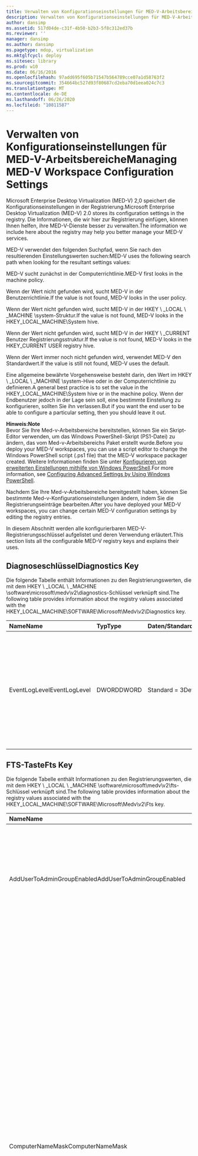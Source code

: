 ```yaml
---
title: Verwalten von Konfigurationseinstellungen für MED-V-Arbeitsbereiche
description: Verwalten von Konfigurationseinstellungen für MED-V-Arbeitsbereiche
author: dansimp
ms.assetid: 517d04de-c31f-4b50-b2b3-5f8c312ed37b
ms.reviewer: ''
manager: dansimp
ms.author: dansimp
ms.pagetype: mdop, virtualization
ms.mktglfcycl: deploy
ms.sitesec: library
ms.prod: w10
ms.date: 06/16/2016
ms.openlocfilehash: 97add695f605b71547b564789cce07a1d58763f2
ms.sourcegitcommit: 354664bc527d93f80687cd2eba70d1eea024c7c3
ms.translationtype: MT
ms.contentlocale: de-DE
ms.lasthandoff: 06/26/2020
ms.locfileid: "10811587"
---
```

# <span data-ttu-id="fa068-103">Verwalten von Konfigurationseinstellungen für MED-V-Arbeitsbereiche</span><span class="sxs-lookup"><span data-stu-id="fa068-103">Managing MED-V Workspace Configuration Settings</span></span>


<span data-ttu-id="fa068-104">Microsoft Enterprise Desktop Virtualization (MED-V) 2,0 speichert die Konfigurationseinstellungen in der Registrierung.</span><span class="sxs-lookup"><span data-stu-id="fa068-104">Microsoft Enterprise Desktop Virtualization (MED-V) 2.0 stores its configuration settings in the registry.</span></span> <span data-ttu-id="fa068-105">Die Informationen, die wir hier zur Registrierung einfügen, können Ihnen helfen, ihre MED-V-Dienste besser zu verwalten.</span><span class="sxs-lookup"><span data-stu-id="fa068-105">The information we include here about the registry may help you better manage your MED-V services.</span></span>

<span data-ttu-id="fa068-106">MED-V verwendet den folgenden Suchpfad, wenn Sie nach den resultierenden Einstellungswerten suchen:</span><span class="sxs-lookup"><span data-stu-id="fa068-106">MED-V uses the following search path when looking for the resultant settings values:</span></span>

<span data-ttu-id="fa068-107">MED-V sucht zunächst in der Computerrichtlinie.</span><span class="sxs-lookup"><span data-stu-id="fa068-107">MED-V first looks in the machine policy.</span></span>

<span data-ttu-id="fa068-108">Wenn der Wert nicht gefunden wird, sucht MED-V in der Benutzerrichtlinie.</span><span class="sxs-lookup"><span data-stu-id="fa068-108">If the value is not found, MED-V looks in the user policy.</span></span>

<span data-ttu-id="fa068-109">Wenn der Wert nicht gefunden wird, sucht MED-V in der HKEY \ _LOCAL \ _MACHINE \\system-Struktur.</span><span class="sxs-lookup"><span data-stu-id="fa068-109">If the value is not found, MED-V looks in the HKEY\_LOCAL\_MACHINE\\System hive.</span></span>

<span data-ttu-id="fa068-110">Wenn der Wert nicht gefunden wird, sucht MED-V in der HKEY \ _CURRENT Benutzer Registrierungsstruktur.</span><span class="sxs-lookup"><span data-stu-id="fa068-110">If the value is not found, MED-V looks in the HKEY\_CURRENT USER registry hive.</span></span>

<span data-ttu-id="fa068-111">Wenn der Wert immer noch nicht gefunden wird, verwendet MED-V den Standardwert.</span><span class="sxs-lookup"><span data-stu-id="fa068-111">If the value is still not found, MED-V uses the default.</span></span>

<span data-ttu-id="fa068-112">Eine allgemeine bewährte Vorgehensweise besteht darin, den Wert im HKEY \ _LOCAL \ _MACHINE \\system-Hive oder in der Computerrichtlinie zu definieren.</span><span class="sxs-lookup"><span data-stu-id="fa068-112">A general best practice is to set the value in the HKEY\_LOCAL\_MACHINE\\System hive or in the machine policy.</span></span> <span data-ttu-id="fa068-113">Wenn der Endbenutzer jedoch in der Lage sein soll, eine bestimmte Einstellung zu konfigurieren, sollten Sie ihn verlassen.</span><span class="sxs-lookup"><span data-stu-id="fa068-113">But if you want the end user to be able to configure a particular setting, then you should leave it out.</span></span>

**<span data-ttu-id="fa068-114">Hinweis:</span><span class="sxs-lookup"><span data-stu-id="fa068-114">Note</span></span>**  
<span data-ttu-id="fa068-115">Bevor Sie Ihre Med-v-Arbeitsbereiche bereitstellen, können Sie ein Skript-Editor verwenden, um das Windows PowerShell-Skript (PS1-Datei) zu ändern, das vom Med-v-Arbeitsbereichs Paket erstellt wurde.</span><span class="sxs-lookup"><span data-stu-id="fa068-115">Before you deploy your MED-V workspaces, you can use a script editor to change the Windows PowerShell script (.ps1 file) that the MED-V workspace packager created.</span></span> <span data-ttu-id="fa068-116">Weitere Informationen finden Sie unter [Konfigurieren von erweiterten Einstellungen mithilfe von Windows PowerShell](configuring-advanced-settings-by-using-windows-powershell.md).</span><span class="sxs-lookup"><span data-stu-id="fa068-116">For more information, see [Configuring Advanced Settings by Using Windows PowerShell](configuring-advanced-settings-by-using-windows-powershell.md).</span></span>

<span data-ttu-id="fa068-117">Nachdem Sie Ihre Med-v-Arbeitsbereiche bereitgestellt haben, können Sie bestimmte Med-v-Konfigurationseinstellungen ändern, indem Sie die Registrierungseinträge bearbeiten.</span><span class="sxs-lookup"><span data-stu-id="fa068-117">After you have deployed your MED-V workspaces, you can change certain MED-V configuration settings by editing the registry entries.</span></span>



<span data-ttu-id="fa068-118">In diesem Abschnitt werden alle konfigurierbaren MED-V-Registrierungsschlüssel aufgelistet und deren Verwendung erläutert.</span><span class="sxs-lookup"><span data-stu-id="fa068-118">This section lists all the configurable MED-V registry keys and explains their uses.</span></span>

## <span data-ttu-id="fa068-119">Diagnoseschlüssel</span><span class="sxs-lookup"><span data-stu-id="fa068-119">Diagnostics Key</span></span>


<span data-ttu-id="fa068-120">Die folgende Tabelle enthält Informationen zu den Registrierungswerten, die mit dem HKEY \ _LOCAL \ _MACHINE \\software\\microsoft\\medv\\v2\\diagnostics-Schlüssel verknüpft sind.</span><span class="sxs-lookup"><span data-stu-id="fa068-120">The following table provides information about the registry values associated with the HKEY\_LOCAL\_MACHINE\\SOFTWARE\\Microsoft\\Medv\\v2\\Diagnostics key.</span></span>

<table>
<colgroup>
<col width="25%" />
<col width="25%" />
<col width="25%" />
<col width="25%" />
</colgroup>
<thead>
<tr class="header">
<th align="left"><span data-ttu-id="fa068-121">Name</span><span class="sxs-lookup"><span data-stu-id="fa068-121">Name</span></span> </th>
<th align="left"><span data-ttu-id="fa068-122">Typ</span><span class="sxs-lookup"><span data-stu-id="fa068-122">Type</span></span> </th>
<th align="left"><span data-ttu-id="fa068-123">Daten/Standard</span><span class="sxs-lookup"><span data-stu-id="fa068-123">Data/Default</span></span> </th>
<th align="left"><span data-ttu-id="fa068-124">Beschreibung</span><span class="sxs-lookup"><span data-stu-id="fa068-124">Description</span></span> </th>
</tr>
</thead>
<tbody>
<tr class="odd">
<td align="left"><p><span data-ttu-id="fa068-125">EventLogLevel</span><span class="sxs-lookup"><span data-stu-id="fa068-125">EventLogLevel</span></span> </p></td>
<td align="left"><p><span data-ttu-id="fa068-126">DWORD</span><span class="sxs-lookup"><span data-stu-id="fa068-126">DWORD</span></span> </p></td>
<td align="left"><p><span data-ttu-id="fa068-127">Standard = 3</span><span class="sxs-lookup"><span data-stu-id="fa068-127">Default=3</span></span></p></td>
<td align="left"><p><span data-ttu-id="fa068-128">Der Typ der Informationen, die im Ereignisprotokoll protokolliert werden.</span><span class="sxs-lookup"><span data-stu-id="fa068-128">The type of information that is logged in the event log.</span></span> <span data-ttu-id="fa068-129">Zu den Ebenen gehören die folgenden: 0 (keine), 1 (Fehler), 2 (Warnung), 3 (Informationen), 4 (Debug).</span><span class="sxs-lookup"><span data-stu-id="fa068-129">Levels include the following: 0 (None), 1 (Error), 2 (Warning), 3 (Information), 4 (Debug).</span></span></p></td>
</tr>
</tbody>
</table>



## <span data-ttu-id="fa068-130">FTS-Taste</span><span class="sxs-lookup"><span data-stu-id="fa068-130">Fts Key</span></span>


<span data-ttu-id="fa068-131">Die folgende Tabelle enthält Informationen zu den Registrierungswerten, die mit dem HKEY \ _LOCAL \ _MACHINE \\software\\microsoft\\medv\\v2\\fts-Schlüssel verknüpft sind.</span><span class="sxs-lookup"><span data-stu-id="fa068-131">The following table provides information about the registry values associated with the HKEY\_LOCAL\_MACHINE\\SOFTWARE\\Microsoft\\Medv\\v2\\Fts key.</span></span>

<table>
<colgroup>
<col width="25%" />
<col width="25%" />
<col width="25%" />
<col width="25%" />
</colgroup>
<thead>
<tr class="header">
<th align="left"><span data-ttu-id="fa068-132">Name</span><span class="sxs-lookup"><span data-stu-id="fa068-132">Name</span></span></th>
<th align="left"><span data-ttu-id="fa068-133">Typ</span><span class="sxs-lookup"><span data-stu-id="fa068-133">Type</span></span></th>
<th align="left"><span data-ttu-id="fa068-134">Daten/Standard</span><span class="sxs-lookup"><span data-stu-id="fa068-134">Data/Default</span></span></th>
<th align="left"><span data-ttu-id="fa068-135">Beschreibung</span><span class="sxs-lookup"><span data-stu-id="fa068-135">Description</span></span></th>
</tr>
</thead>
<tbody>
<tr class="odd">
<td align="left"><p><span data-ttu-id="fa068-136">AddUserToAdminGroupEnabled</span><span class="sxs-lookup"><span data-stu-id="fa068-136">AddUserToAdminGroupEnabled</span></span> </p></td>
<td align="left"><p><span data-ttu-id="fa068-137">DWORD</span><span class="sxs-lookup"><span data-stu-id="fa068-137">DWORD</span></span></p></td>
<td align="left"><p><span data-ttu-id="fa068-138">Standard = 0</span><span class="sxs-lookup"><span data-stu-id="fa068-138">Default=0</span></span></p></td>
<td align="left"><p><span data-ttu-id="fa068-139">Konfiguriert, ob der Endbenutzer von der erstmaligen Einrichtung automatisch zur Gruppe Administrator&#39;s hinzugefügt wird.</span><span class="sxs-lookup"><span data-stu-id="fa068-139">Configures whether first time setup automatically adds the end user to the administrator&#39;s group.</span></span> <span data-ttu-id="fa068-140">0 = falsch; 1 = wahr.</span><span class="sxs-lookup"><span data-stu-id="fa068-140">0 = false; 1 = true.</span></span></p></td>
</tr>
<tr class="even">
<td align="left"><p></p></td>
<td align="left"><p></p></td>
<td align="left"><p></p></td>
<td align="left"><p><span data-ttu-id="fa068-141">0 = falsch: bei der erstmaligen Einrichtung wird der Endbenutzer nicht automatisch zur Gruppe Administrator&#39;s hinzugefügt.</span><span class="sxs-lookup"><span data-stu-id="fa068-141">0 = false: First time setup does not automatically add the end user to the administrator&#39;s group.</span></span></p></td>
</tr>
<tr class="odd">
<td align="left"><p></p></td>
<td align="left"><p></p></td>
<td align="left"><p></p></td>
<td align="left"><p><span data-ttu-id="fa068-142">1 = wahr: bei der erstmaligen Einrichtung wird der Endbenutzer automatisch zur Gruppe Administrator&#39;s hinzugefügt.</span><span class="sxs-lookup"><span data-stu-id="fa068-142">1 = true: First time setup automatically adds the end user to the administrator&#39;s group.</span></span></p></td>
</tr>
<tr class="even">
<td align="left"><p><span data-ttu-id="fa068-143">ComputerNameMask</span><span class="sxs-lookup"><span data-stu-id="fa068-143">ComputerNameMask</span></span> </p></td>
<td align="left"><p><span data-ttu-id="fa068-144">SZ</span><span class="sxs-lookup"><span data-stu-id="fa068-144">SZ</span></span></p></td>
<td align="left"><p><span data-ttu-id="fa068-145">MEDV</span><span class="sxs-lookup"><span data-stu-id="fa068-145">MEDV\*</span></span> </p></td>
<td align="left"><p><span data-ttu-id="fa068-146">Die Computernamen Maske, die zum Erstellen des virtuellen Gastcomputers verwendet wird&#39;s-Computername.</span><span class="sxs-lookup"><span data-stu-id="fa068-146">The computer name mask that is used to create the guest virtual machine&#39;s computer name.</span></span></p></td>
</tr>
<tr class="odd">
<td align="left"><p></p></td>
<td align="left"><p></p></td>
<td align="left"><p></p></td>
<td align="left"><p><span data-ttu-id="fa068-147">Die Maske kann einen% username%-Tag enthalten, um den Benutzernamen als Teil des Computernamens einzufügen.</span><span class="sxs-lookup"><span data-stu-id="fa068-147">The mask can contain a %username% tag to insert the username as part of the computer name.</span></span> <span data-ttu-id="fa068-148">Ebenso fügt das Tag% Hostname% den Namen des Hostcomputers ein.</span><span class="sxs-lookup"><span data-stu-id="fa068-148">Likewise, the %hostname% tag inserts the name of the host computer.</span></span></p>
<p><span data-ttu-id="fa068-149">Jedes &quot; # &quot; Zeichen in der Maske wird durch eine Zufallszahl ersetzt.</span><span class="sxs-lookup"><span data-stu-id="fa068-149">Every &quot;#&quot; character in the mask is replaced by a random digit.</span></span> <span data-ttu-id="fa068-150">Ein Sternchen (\*)-Zeichen am Ende der Maske wird durch zufällige alphanumerische Zeichen ersetzt.</span><span class="sxs-lookup"><span data-stu-id="fa068-150">An asterisk (\*) character at the end of the mask is replaced by random alphanumeric characters.</span></span></p>
<p><span data-ttu-id="fa068-151">Eine bestimmte Anzahl von Zeichen aus% Hostname% und% username% kann mithilfe von eckigen Klammern erfasst werden.</span><span class="sxs-lookup"><span data-stu-id="fa068-151">A specific number of characters from %hostname% and %username% can be captured by using square brackets.</span></span> <span data-ttu-id="fa068-152">Beispielsweise &quot; würden% username% [3] &quot; die ersten drei Zeichen des Nutzernamens verwenden.</span><span class="sxs-lookup"><span data-stu-id="fa068-152">For example, &quot;%username%[3]&quot; would use the first three characters of the username.</span></span></p></td>
</tr>
<tr class="even">
<td align="left"><p><span data-ttu-id="fa068-153">DeleteVMStateTimeout</span><span class="sxs-lookup"><span data-stu-id="fa068-153">DeleteVMStateTimeout</span></span></p></td>
<td align="left"><p><span data-ttu-id="fa068-154">DWORD</span><span class="sxs-lookup"><span data-stu-id="fa068-154">DWORD</span></span></p></td>
<td align="left"><p><span data-ttu-id="fa068-155">Standard = 90</span><span class="sxs-lookup"><span data-stu-id="fa068-155">Default=90</span></span></p></td>
<td align="left"><p><span data-ttu-id="fa068-156">Der Timeoutwert in Sekunden, wenn die erstmalige Einrichtung versucht, den virtuellen Computer zu löschen.</span><span class="sxs-lookup"><span data-stu-id="fa068-156">The time-out value, in seconds, when first time setup tries to delete the virtual machine.</span></span> <span data-ttu-id="fa068-157">Bereich = 0 bis 2147483647.</span><span class="sxs-lookup"><span data-stu-id="fa068-157">Range = 0 to 2147483647.</span></span></p></td>
</tr>
<tr class="odd">
<td align="left"><p><span data-ttu-id="fa068-158">DetachVfdTimeout</span><span class="sxs-lookup"><span data-stu-id="fa068-158">DetachVfdTimeout</span></span></p></td>
<td align="left"><p><span data-ttu-id="fa068-159">DWORD</span><span class="sxs-lookup"><span data-stu-id="fa068-159">DWORD</span></span></p></td>
<td align="left"><p><span data-ttu-id="fa068-160">Standard = 120</span><span class="sxs-lookup"><span data-stu-id="fa068-160">Default=120</span></span></p></td>
<td align="left"><p><span data-ttu-id="fa068-161">Der Timeoutwert in Sekunden, wenn die erstmalige Einrichtung versucht, die virtuelle Diskette vom virtuellen Computer zu trennen.</span><span class="sxs-lookup"><span data-stu-id="fa068-161">The time-out value, in seconds, when first time setup tries to detach the virtual floppy disk from the virtual machine.</span></span> <span data-ttu-id="fa068-162">Bereich = 0 bis 2147483647.</span><span class="sxs-lookup"><span data-stu-id="fa068-162">Range = 0 to 2147483647.</span></span></p></td>
</tr>
<tr class="even">
<td align="left"><p><span data-ttu-id="fa068-163">DialogUrl</span><span class="sxs-lookup"><span data-stu-id="fa068-163">DialogUrl</span></span> </p></td>
<td align="left"><p><span data-ttu-id="fa068-164">SZ</span><span class="sxs-lookup"><span data-stu-id="fa068-164">SZ</span></span></p></td>
<td align="left"><p></p></td>
<td align="left"><p><span data-ttu-id="fa068-165">Anpassbare URL, die mit der internen Webseite verknüpft ist und beim erstmaligen Einrichten von Dialog Meldungen angezeigt wird.</span><span class="sxs-lookup"><span data-stu-id="fa068-165">Customizable URL that links to internal webpage and is displayed by first time setup dialog messages.</span></span> </p></td>
</tr>
<tr class="odd">
<td align="left"><p><span data-ttu-id="fa068-166">ExplorerTimeout</span><span class="sxs-lookup"><span data-stu-id="fa068-166">ExplorerTimeout</span></span></p></td>
<td align="left"><p><span data-ttu-id="fa068-167">DWORD</span><span class="sxs-lookup"><span data-stu-id="fa068-167">DWORD</span></span></p></td>
<td align="left"><p><span data-ttu-id="fa068-168">Standard = 900</span><span class="sxs-lookup"><span data-stu-id="fa068-168">Default=900</span></span></p></td>
<td align="left"><p><span data-ttu-id="fa068-169">Der Timeoutwert in Sekunden, bei dem das erstmalige Setup auf den Windows-Explorer wartet.</span><span class="sxs-lookup"><span data-stu-id="fa068-169">The time-out value, in seconds, that first time setup waits for Windows Explorer.</span></span> <span data-ttu-id="fa068-170">Bereich = 0 bis 2147483647.</span><span class="sxs-lookup"><span data-stu-id="fa068-170">Range = 0 to 2147483647.</span></span></p></td>
</tr>
<tr class="even">
<td align="left"><p><span data-ttu-id="fa068-171">FailureDialogMsg</span><span class="sxs-lookup"><span data-stu-id="fa068-171">FailureDialogMsg</span></span> </p></td>
<td align="left"><p><span data-ttu-id="fa068-172">MULTI_SZ</span><span class="sxs-lookup"><span data-stu-id="fa068-172">MULTI_SZ</span></span></p></td>
<td align="left"><p><span data-ttu-id="fa068-173">Nachricht wird in der Ressourcendatei gefunden</span><span class="sxs-lookup"><span data-stu-id="fa068-173">Message is found in resource file</span></span> </p></td>
<td align="left"><p><span data-ttu-id="fa068-174">Anpassbare Nachricht, die dem Endbenutzer angezeigt wird, wenn die erstmalige Einrichtung nicht abgeschlossen werden kann.</span><span class="sxs-lookup"><span data-stu-id="fa068-174">Customizable message that is displayed to the end user when first time setup cannot be completed.</span></span></p></td>
</tr>
<tr class="odd">
<td align="left"><p><span data-ttu-id="fa068-175">GiveUserGroupRightsMaxRetryCount</span><span class="sxs-lookup"><span data-stu-id="fa068-175">GiveUserGroupRightsMaxRetryCount</span></span> </p></td>
<td align="left"><p><span data-ttu-id="fa068-176">DWORD</span><span class="sxs-lookup"><span data-stu-id="fa068-176">DWORD</span></span> </p></td>
<td align="left"><p><span data-ttu-id="fa068-177">Standard = 3</span><span class="sxs-lookup"><span data-stu-id="fa068-177">Default=3</span></span></p></td>
<td align="left"><p><span data-ttu-id="fa068-178">Die maximale Anzahl von MED-V, die versucht, einer Endbenutzergruppe Rechte zuzuweisen.</span><span class="sxs-lookup"><span data-stu-id="fa068-178">The maximum number of times that MED-V tries to give an end user group rights.</span></span> <span data-ttu-id="fa068-179">Wenn der angegebene Retry-Wert überschritten wird, ohne dass die Benutzergruppenrechte erfolgreich vergeben werden können, führt dies wahrscheinlich zu einem Fehler bei der Vorbereitung einer virtuellen Maschine, der dann dem MaxRetryCount-Wert unterliegt.</span><span class="sxs-lookup"><span data-stu-id="fa068-179">Exceeding the specified retry value without being able to successfully give an end user group rights most likely causes a virtual machine preparation failure that is then subject to the MaxRetryCount value.</span></span> <span data-ttu-id="fa068-180">Bereich = 0 bis 2147483647.</span><span class="sxs-lookup"><span data-stu-id="fa068-180">Range = 0 to 2147483647.</span></span></p></td>
</tr>
<tr class="even">
<td align="left"><p><span data-ttu-id="fa068-181">GiveUserGroupRightsTimeout</span><span class="sxs-lookup"><span data-stu-id="fa068-181">GiveUserGroupRightsTimeout</span></span> </p></td>
<td align="left"><p><span data-ttu-id="fa068-182">DWORD</span><span class="sxs-lookup"><span data-stu-id="fa068-182">DWORD</span></span></p></td>
<td align="left"><p><span data-ttu-id="fa068-183">Standard = 300</span><span class="sxs-lookup"><span data-stu-id="fa068-183">Default=300</span></span></p></td>
<td align="left"><p><span data-ttu-id="fa068-184">Der Timeoutwert in Sekunden, wenn einem Benutzergruppenrechte erteilt werden.</span><span class="sxs-lookup"><span data-stu-id="fa068-184">The time-out value, in seconds, when giving a user group rights.</span></span> <span data-ttu-id="fa068-185">Bereich = 0 bis 2147483647.</span><span class="sxs-lookup"><span data-stu-id="fa068-185">Range = 0 to 2147483647.</span></span></p></td>
</tr>
<tr class="odd">
<td align="left"><p><span data-ttu-id="fa068-186">LogFilePaths</span><span class="sxs-lookup"><span data-stu-id="fa068-186">LogFilePaths</span></span> </p></td>
<td align="left"><p><span data-ttu-id="fa068-187">MULTI_SZ</span><span class="sxs-lookup"><span data-stu-id="fa068-187">MULTI_SZ</span></span></p></td>
<td align="left"><p></p></td>
<td align="left"><p><span data-ttu-id="fa068-188">Eine Liste der Protokolldateipfade, die von MED-V bei der erstmaligen Einrichtung erfasst werden.</span><span class="sxs-lookup"><span data-stu-id="fa068-188">A list of the log file paths that MED-V collects during first time setup.</span></span> </p></td>
</tr>
<tr class="even">
<td align="left"><p><span data-ttu-id="fa068-189">MaxPostponeTime</span><span class="sxs-lookup"><span data-stu-id="fa068-189">MaxPostponeTime</span></span> </p></td>
<td align="left"><p><span data-ttu-id="fa068-190">DWORD</span><span class="sxs-lookup"><span data-stu-id="fa068-190">DWORD</span></span></p></td>
<td align="left"><p><span data-ttu-id="fa068-191">Standard = 120</span><span class="sxs-lookup"><span data-stu-id="fa068-191">Default=120</span></span></p></td>
<td align="left"><p><span data-ttu-id="fa068-192">Die maximale Anzahl von Stunden, die vom Endbenutzer zum erstmaligen Einrichten verschoben werden können.</span><span class="sxs-lookup"><span data-stu-id="fa068-192">The maximum number of hours that first time setup can be postponed by the end user.</span></span> <span data-ttu-id="fa068-193">Bereich = 0 bis 2147483647.</span><span class="sxs-lookup"><span data-stu-id="fa068-193">Range = 0 to 2147483647.</span></span></p></td>
</tr>
<tr class="odd">
<td align="left"><p><span data-ttu-id="fa068-194">MaxRetryCount</span><span class="sxs-lookup"><span data-stu-id="fa068-194">MaxRetryCount</span></span> </p></td>
<td align="left"><p><span data-ttu-id="fa068-195">DWORD</span><span class="sxs-lookup"><span data-stu-id="fa068-195">DWORD</span></span></p></td>
<td align="left"><p><span data-ttu-id="fa068-196">Standard = 3</span><span class="sxs-lookup"><span data-stu-id="fa068-196">Default=3</span></span></p></td>
<td align="left"><p><span data-ttu-id="fa068-197">Die maximale Anzahl von MED-V, die versucht, einen virtuellen Computer vorzubereiten, wenn jeder Versuch mit einem anderen Fehler als einem Softwarefehler endet.</span><span class="sxs-lookup"><span data-stu-id="fa068-197">The maximum number of times that MED-V tries to prepare a virtual machine if each attempt ends in a failure other than a software error.</span></span> <span data-ttu-id="fa068-198">Wenn die Vorbereitung der virtuellen Maschine fehlschlägt und die Anzahl der Neuversuche beim erstmaligen Setup überschritten wird, informiert MED-V den Endbenutzer über den Fehler und gibt keine Möglichkeit zum erneuten Versuch.</span><span class="sxs-lookup"><span data-stu-id="fa068-198">When virtual machine preparation fails and the number of first time setup retries is exceeded, then MED-V informs the end user about the failure and does not give the option to retry.</span></span> <span data-ttu-id="fa068-199">Die Anzahl wird jedes Mal neu festgesetzt, wenn MED-V gestartet wird.</span><span class="sxs-lookup"><span data-stu-id="fa068-199">The count is re-set every time that MED-V is started.</span></span> <span data-ttu-id="fa068-200">Bereich = 0 bis 2147483647.</span><span class="sxs-lookup"><span data-stu-id="fa068-200">Range = 0 to 2147483647.</span></span></p></td>
</tr>
<tr class="even">
<td align="left"><p><span data-ttu-id="fa068-201">Modus</span><span class="sxs-lookup"><span data-stu-id="fa068-201">Mode</span></span> </p></td>
<td align="left"><p><span data-ttu-id="fa068-202">SZ</span><span class="sxs-lookup"><span data-stu-id="fa068-202">SZ</span></span></p></td>
<td align="left"><p><span data-ttu-id="fa068-203">Standard = unbeaufsichtigt</span><span class="sxs-lookup"><span data-stu-id="fa068-203">Default=Unattended</span></span></p></td>
<td align="left"><p><span data-ttu-id="fa068-204">Konfiguriert, wie das erstmalige Setup mit dem Benutzer interagiert.</span><span class="sxs-lookup"><span data-stu-id="fa068-204">Configures how first time setup interacts with the user.</span></span> <span data-ttu-id="fa068-205">Mögliche Werte lauten wie folgt:</span><span class="sxs-lookup"><span data-stu-id="fa068-205">Possible values are as follows:</span></span></p></td>
</tr>
<tr class="odd">
<td align="left"><p></p></td>
<td align="left"><p></p></td>
<td align="left"><p></p></td>
<td align="left"><p><strong><span data-ttu-id="fa068-206">Teilgenommen.</span><span class="sxs-lookup"><span data-stu-id="fa068-206">Attended.</span></span></strong> <span data-ttu-id="fa068-207">Der Endbenutzer muss während der erstmaligen Einrichtung Informationen eingeben.</span><span class="sxs-lookup"><span data-stu-id="fa068-207">The end user must enter information during first time setup.</span></span></p>
<div class="alert">
<strong><span data-ttu-id="fa068-208">Hinweis:</span><span class="sxs-lookup"><span data-stu-id="fa068-208">Note</span></span></strong><br/><p><span data-ttu-id="fa068-209">Wenn Sie die Datei "Sysprep. inf" erstellt haben, damit für das Mini Setup eine Benutzereingabe erforderlich ist, müssen Sie den <strong> beaufsichtigten Modus auswählen, </strong> oder es können Probleme beim erstmaligen Einrichten auftreten.</span><span class="sxs-lookup"><span data-stu-id="fa068-209">If you created the Sysprep.inf file so that Mini-Setup requires user input to complete, then you must select <strong>Attended</strong> mode or problems might occur during first time setup.</span></span></p>
</div>
<div>

</div></td>
</tr>
<tr class="even">
<td align="left"><p></p></td>
<td align="left"><p></p></td>
<td align="left"><p></p></td>
<td align="left"><p><strong><span data-ttu-id="fa068-210">Unbeaufsichtigt </strong> .</span><span class="sxs-lookup"><span data-stu-id="fa068-210">Unattended</strong>.</span></span> <span data-ttu-id="fa068-211">Der virtuelle Computer wird dem Endbenutzer während der erstmaligen Einrichtung nicht angezeigt, aber der Endbenutzer wird vor dem erstmaligen Setup aufgefordert.</span><span class="sxs-lookup"><span data-stu-id="fa068-211">The virtual machine is not shown to the end user during first time setup, but the end user is prompted before first time setup starts.</span></span></p></td>
</tr>
<tr class="odd">
<td align="left"><p></p></td>
<td align="left"><p></p></td>
<td align="left"><p></p></td>
<td align="left"><p><strong><span data-ttu-id="fa068-212">Stumm </strong> .</span><span class="sxs-lookup"><span data-stu-id="fa068-212">Silent</strong>.</span></span> <span data-ttu-id="fa068-213">Der virtuelle Computer wird dem Endbenutzer während der erstmaligen Einrichtung überhaupt nicht angezeigt.</span><span class="sxs-lookup"><span data-stu-id="fa068-213">The virtual machine is not shown to the end user at all during first time setup.</span></span></p></td>
</tr>
<tr class="even">
<td align="left"><p><span data-ttu-id="fa068-214">NonInteractiveRetryTimeoutInc</span><span class="sxs-lookup"><span data-stu-id="fa068-214">NonInteractiveRetryTimeoutInc</span></span> </p></td>
<td align="left"><p><span data-ttu-id="fa068-215">DWORD</span><span class="sxs-lookup"><span data-stu-id="fa068-215">DWORD</span></span></p></td>
<td align="left"><p><span data-ttu-id="fa068-216">Standard = 15</span><span class="sxs-lookup"><span data-stu-id="fa068-216">Default=15</span></span></p></td>
<td align="left"><p><span data-ttu-id="fa068-217">Der Timeoutwert in Minuten, bei dem das erstmalige Einrichten im interaktiven Modus zum erstmaligen Einrichten abgeschlossen werden muss, wenn das Setup erneut versucht wird.</span><span class="sxs-lookup"><span data-stu-id="fa068-217">The time-out value, in minutes, that first time setup must be completed in first time setup interactive mode when re-attempting setup.</span></span> <span data-ttu-id="fa068-218">Bereich = 0 bis 2147483647.</span><span class="sxs-lookup"><span data-stu-id="fa068-218">Range = 0 to 2147483647.</span></span></p></td>
</tr>
<tr class="odd">
<td align="left"><p><span data-ttu-id="fa068-219">NonInteractiveTimeout</span><span class="sxs-lookup"><span data-stu-id="fa068-219">NonInteractiveTimeout</span></span> </p></td>
<td align="left"><p><span data-ttu-id="fa068-220">DWORD</span><span class="sxs-lookup"><span data-stu-id="fa068-220">DWORD</span></span></p></td>
<td align="left"><p><span data-ttu-id="fa068-221">Standard = 45</span><span class="sxs-lookup"><span data-stu-id="fa068-221">Default=45</span></span></p></td>
<td align="left"><p><span data-ttu-id="fa068-222">Der Timeoutwert in Minuten, bei dem das erstmalige Einrichten im interaktiven Modus für die erstmalige Einrichtung abgeschlossen sein muss.</span><span class="sxs-lookup"><span data-stu-id="fa068-222">The time-out value, in minutes, that first time setup must be completed in first time setup interactive mode.</span></span> <span data-ttu-id="fa068-223">Bereich = 0 bis 2147483647.</span><span class="sxs-lookup"><span data-stu-id="fa068-223">Range = 0 to 2147483647.</span></span></p></td>
</tr>
<tr class="even">
<td align="left"><p><span data-ttu-id="fa068-224">PostponeUtcDateTimeLimit</span><span class="sxs-lookup"><span data-stu-id="fa068-224">PostponeUtcDateTimeLimit</span></span> </p></td>
<td align="left"><p><span data-ttu-id="fa068-225">SZ</span><span class="sxs-lookup"><span data-stu-id="fa068-225">SZ</span></span></p></td>
<td align="left"><p></p></td>
<td align="left"><p><span data-ttu-id="fa068-226">Das Datum und die Uhrzeit im UTC-DateTime-Format, in dem das erstmalige Einrichten verschoben werden kann.</span><span class="sxs-lookup"><span data-stu-id="fa068-226">The date and time, in UTC DateTime format, that first time setup can be postponed.</span></span> <span data-ttu-id="fa068-227">Geben Sie in das Format &quot; yyyy-mm-tt hh: mm ein, &quot; wobei die Stunden unter Verwendung des standardmäßigen 24-Stunden-Clock-Standards angegeben sind.</span><span class="sxs-lookup"><span data-stu-id="fa068-227">Enter in the format &quot;yyyy-MM-dd hh:mm&quot; with hours specified by using the 24-hour clock standard.</span></span></p></td>
</tr>
<tr class="odd">
<td align="left"><p><span data-ttu-id="fa068-228">RetryDialogMsg</span><span class="sxs-lookup"><span data-stu-id="fa068-228">RetryDialogMsg</span></span> </p></td>
<td align="left"><p><span data-ttu-id="fa068-229">MULTI_SZ</span><span class="sxs-lookup"><span data-stu-id="fa068-229">MULTI_SZ</span></span></p></td>
<td align="left"><p><span data-ttu-id="fa068-230">Nachricht wird in der Ressourcendatei gefunden</span><span class="sxs-lookup"><span data-stu-id="fa068-230">Message is found in resource file</span></span> </p></td>
<td align="left"><p><span data-ttu-id="fa068-231">Anpassbare Nachricht, die dem Endbenutzer angezeigt wird, wenn das erstmalige Setup erneut versuchen muss.</span><span class="sxs-lookup"><span data-stu-id="fa068-231">Customizable message that is displayed to the end user when first time setup must re-attempt setup.</span></span></p></td>
</tr>
<tr class="even">
<td align="left"><p><span data-ttu-id="fa068-232">SetComputerNameEnabled</span><span class="sxs-lookup"><span data-stu-id="fa068-232">SetComputerNameEnabled</span></span> </p></td>
<td align="left"><p><span data-ttu-id="fa068-233">DWORD</span><span class="sxs-lookup"><span data-stu-id="fa068-233">DWORD</span></span></p></td>
<td align="left"><p><span data-ttu-id="fa068-234">Standard = 0</span><span class="sxs-lookup"><span data-stu-id="fa068-234">Default=0</span></span></p></td>
<td align="left"><p><span data-ttu-id="fa068-235">Konfiguriert, ob der Eintrag Computername unter dem Abschnitt [UserData] der Datei "Sysprep. inf" im Gast entsprechend der angegebenen ComputerNameMask aktualisiert werden soll.</span><span class="sxs-lookup"><span data-stu-id="fa068-235">Configures whether the ComputerName entry under the [UserData] section of the Sysprep.inf file in the guest should be updated according to the specified ComputerNameMask.</span></span>   <span data-ttu-id="fa068-236">0 = falsch; 1 = wahr.</span><span class="sxs-lookup"><span data-stu-id="fa068-236">0 = false; 1 = true.</span></span></p></td>
</tr>
<tr class="odd">
<td align="left"><p></p></td>
<td align="left"><p></p></td>
<td align="left"><p></p></td>
<td align="left"><p><span data-ttu-id="fa068-237">0 = falsch: der Computername-Eintrag in der Datei "Sysprep. inf" wird entsprechend der ComputerNameMask nicht aktualisiert.</span><span class="sxs-lookup"><span data-stu-id="fa068-237">0 = false: The ComputerName entry in the Sysprep.inf file is not updated according to the ComputerNameMask.</span></span></p></td>
</tr>
<tr class="even">
<td align="left"><p></p></td>
<td align="left"><p></p></td>
<td align="left"><p></p></td>
<td align="left"><p><span data-ttu-id="fa068-238">1 = wahr: der Computername-Eintrag in der Datei "Sysprep. inf" wird entsprechend der ComputerNameMask aktualisiert.</span><span class="sxs-lookup"><span data-stu-id="fa068-238">1 = true: The ComputerName entry in the Sysprep.inf file is updated according to the ComputerNameMask.</span></span></p></td>
</tr>
<tr class="odd">
<td align="left"><p><span data-ttu-id="fa068-239">SetJoinDomainEnabled</span><span class="sxs-lookup"><span data-stu-id="fa068-239">SetJoinDomainEnabled</span></span> </p></td>
<td align="left"><p><span data-ttu-id="fa068-240">DWORD</span><span class="sxs-lookup"><span data-stu-id="fa068-240">DWORD</span></span></p></td>
<td align="left"><p><span data-ttu-id="fa068-241">Standard = 0</span><span class="sxs-lookup"><span data-stu-id="fa068-241">Default=0</span></span></p></td>
<td align="left"><p><span data-ttu-id="fa068-242">Konfiguriert, ob die JoinDomain-Einstellung unter dem Abschnitt [Identification] der Datei "Sysprep. inf" im Gast so aktualisiert werden soll, dass Sie den Einstellungen auf dem Host entspricht.</span><span class="sxs-lookup"><span data-stu-id="fa068-242">Configures whether the JoinDomain setting under the [Identification] section of the Sysprep.inf file in the guest should be updated to match the settings on the host.</span></span>  <span data-ttu-id="fa068-243">0 = falsch; 1 = wahr.</span><span class="sxs-lookup"><span data-stu-id="fa068-243">0 = false; 1 = true.</span></span></p></td>
</tr>
<tr class="even">
<td align="left"><p></p></td>
<td align="left"><p></p></td>
<td align="left"><p></p></td>
<td align="left"><p><span data-ttu-id="fa068-244">0 = falsch: die JoinDomain-Einstellung in der Datei "Sysprep. inf" wird nicht so aktualisiert, dass Sie den Einstellungen auf dem Host entspricht.</span><span class="sxs-lookup"><span data-stu-id="fa068-244">0 = false: The JoinDomain setting in the Sysprep.inf file is not updated to match the settings on the host.</span></span></p></td>
</tr>
<tr class="odd">
<td align="left"><p></p></td>
<td align="left"><p></p></td>
<td align="left"><p></p></td>
<td align="left"><p><span data-ttu-id="fa068-245">1 = wahr: die JoinDomain-Einstellung in der Datei "Sysprep. inf" wird so aktualisiert, dass Sie den Einstellungen auf dem Host entspricht.</span><span class="sxs-lookup"><span data-stu-id="fa068-245">1 = true: The JoinDomain setting in the Sysprep.inf file is updated to match the settings on the host.</span></span></p></td>
</tr>
<tr class="even">
<td align="left"><p><span data-ttu-id="fa068-246">SetMachineObjectOUEnabled</span><span class="sxs-lookup"><span data-stu-id="fa068-246">SetMachineObjectOUEnabled</span></span> </p></td>
<td align="left"><p><span data-ttu-id="fa068-247">DWORD</span><span class="sxs-lookup"><span data-stu-id="fa068-247">DWORD</span></span></p></td>
<td align="left"><p><span data-ttu-id="fa068-248">Standard = 0</span><span class="sxs-lookup"><span data-stu-id="fa068-248">Default=0</span></span></p></td>
<td align="left"><p><span data-ttu-id="fa068-249">Konfiguriert, ob die MachineObjectOU-Einstellung unter dem Abschnitt [Identification] der Datei "Sysprep. inf" im Gast so aktualisiert wird, dass Sie dem Host entspricht.</span><span class="sxs-lookup"><span data-stu-id="fa068-249">Configures whether the MachineObjectOU setting under the [Identification] section of the Sysprep.inf file in the guest is updated to match the host.</span></span>  <span data-ttu-id="fa068-250">0 = falsch; 1 = wahr.</span><span class="sxs-lookup"><span data-stu-id="fa068-250">0 = false; 1 = true.</span></span></p></td>
</tr>
<tr class="odd">
<td align="left"><p></p></td>
<td align="left"><p></p></td>
<td align="left"><p></p></td>
<td align="left"><p><span data-ttu-id="fa068-251">0 = falsch: die MachineObjectOU-Einstellung in der Datei "Sysprep. inf" wird nicht so aktualisiert, dass Sie den Einstellungen auf dem Host entspricht.</span><span class="sxs-lookup"><span data-stu-id="fa068-251">0 = false: The MachineObjectOU setting in the Sysprep.inf file is not updated to match the settings on the host.</span></span></p></td>
</tr>
<tr class="even">
<td align="left"><p></p></td>
<td align="left"><p></p></td>
<td align="left"><p></p></td>
<td align="left"><p><span data-ttu-id="fa068-252">1 = wahr: die MachineObjectOU-Einstellung in der Datei "Sysprep. inf" wird so aktualisiert, dass Sie den Einstellungen auf dem Host entspricht.</span><span class="sxs-lookup"><span data-stu-id="fa068-252">1 = true: The MachineObjectOU setting in the Sysprep.inf file is updated to match the settings on the host.</span></span></p></td>
</tr>
<tr class="odd">
<td align="left"><p><span data-ttu-id="fa068-253">SetRegionalSettingsEnabled</span><span class="sxs-lookup"><span data-stu-id="fa068-253">SetRegionalSettingsEnabled</span></span> </p></td>
<td align="left"><p><span data-ttu-id="fa068-254">DWORD</span><span class="sxs-lookup"><span data-stu-id="fa068-254">DWORD</span></span></p></td>
<td align="left"><p><span data-ttu-id="fa068-255">Standard = 0</span><span class="sxs-lookup"><span data-stu-id="fa068-255">Default=0</span></span></p></td>
<td align="left"><p><span data-ttu-id="fa068-256">Konfiguriert, ob die Einstellungen unter dem Abschnitt [Regional Settings] der Datei "Sysprep. inf" im Gast entsprechend dem Host aktualisiert werden.</span><span class="sxs-lookup"><span data-stu-id="fa068-256">Configures whether the settings under the [RegionalSettings] section of the Sysprep.inf file in the guest are updated to match the host.</span></span>  <span data-ttu-id="fa068-257">0 = falsch; 1 = wahr.</span><span class="sxs-lookup"><span data-stu-id="fa068-257">0 = false; 1 = true.</span></span></p>
<div class="alert">
<strong><span data-ttu-id="fa068-258">Hinweis:</span><span class="sxs-lookup"><span data-stu-id="fa068-258">Note</span></span></strong><br/><p><span data-ttu-id="fa068-259">Standardmäßig wird die Einstellung für TimeZone im Gast immer mit der Zeitzone-Einstellung im Host synchronisiert.</span><span class="sxs-lookup"><span data-stu-id="fa068-259">By default, the setting for TimeZone in the guest is always synchronized with the TimeZone setting in the host.</span></span></p>
</div>
<div>

</div></td>
</tr>
<tr class="even">
<td align="left"><p></p></td>
<td align="left"><p></p></td>
<td align="left"><p></p></td>
<td align="left"><p><span data-ttu-id="fa068-260">0 = falsch: die Einstellungen im Abschnitt [Regional Settings] der Datei "Sysprep. inf" im Gast werden nicht aktualisiert, um dem Host zu entsprechen.</span><span class="sxs-lookup"><span data-stu-id="fa068-260">0 = false: The settings under the [RegionalSettings] section of the Sysprep.inf file in the guest are not updated to match the host.</span></span></p></td>
</tr>
<tr class="odd">
<td align="left"><p></p></td>
<td align="left"><p></p></td>
<td align="left"><p></p></td>
<td align="left"><p><span data-ttu-id="fa068-261">1 = wahr: die Einstellungen unter dem Abschnitt [Regional Settings] der Datei "Sysprep. inf" im Gast werden entsprechend dem Host aktualisiert.</span><span class="sxs-lookup"><span data-stu-id="fa068-261">1 = true: The settings under the [RegionalSettings] section of the Sysprep.inf file in the guest are updated to match the host.</span></span></p></td>
</tr>
<tr class="even">
<td align="left"><p><span data-ttu-id="fa068-262">SetUserDataEnabled</span><span class="sxs-lookup"><span data-stu-id="fa068-262">SetUserDataEnabled</span></span> </p></td>
<td align="left"><p><span data-ttu-id="fa068-263">DWORD</span><span class="sxs-lookup"><span data-stu-id="fa068-263">DWORD</span></span></p></td>
<td align="left"><p><span data-ttu-id="fa068-264">Standard = 0</span><span class="sxs-lookup"><span data-stu-id="fa068-264">Default=0</span></span></p></td>
<td align="left"><p><span data-ttu-id="fa068-265">Konfiguriert, ob die FullName-und die OrgName-Einstellungen im Abschnitt [UserData] der Datei "Sysprep. inf" des Gastes so aktualisiert werden, dass Sie den Einstellungen auf dem Host entsprechen.</span><span class="sxs-lookup"><span data-stu-id="fa068-265">Configures whether the FullName and the OrgName settings under the [UserData] section of the Sysprep.inf file in the guest are updated to match the settings on the host.</span></span>  <span data-ttu-id="fa068-266">0 = falsch; 1 = wahr.</span><span class="sxs-lookup"><span data-stu-id="fa068-266">0 = false; 1 = true.</span></span></p></td>
</tr>
<tr class="odd">
<td align="left"><p></p></td>
<td align="left"><p></p></td>
<td align="left"><p></p></td>
<td align="left"><p><span data-ttu-id="fa068-267">0 = falsch: die FullName-und OrgName-Einstellungen in der Datei "Sysprep. inf" werden nicht so aktualisiert, dass Sie den Einstellungen auf dem Host entsprechen.</span><span class="sxs-lookup"><span data-stu-id="fa068-267">0 = false: The FullName and OrgName settings in the Sysprep.inf file are not updated to match the settings on the host.</span></span></p></td>
</tr>
<tr class="even">
<td align="left"><p></p></td>
<td align="left"><p></p></td>
<td align="left"><p></p></td>
<td align="left"><p><span data-ttu-id="fa068-268">1 = wahr: die FullName-und OrgName-Einstellungen in der Datei "Sysprep. inf" werden aktualisiert, sodass Sie den Einstellungen auf dem Host entsprechen.</span><span class="sxs-lookup"><span data-stu-id="fa068-268">1 = true: The FullName and OrgName settings in the Sysprep.inf file are updated to match the settings on the host.</span></span></p></td>
</tr>
<tr class="odd">
<td align="left"><p><span data-ttu-id="fa068-269">StartDialogMsg</span><span class="sxs-lookup"><span data-stu-id="fa068-269">StartDialogMsg</span></span> </p></td>
<td align="left"><p><span data-ttu-id="fa068-270">MULTI_SZ</span><span class="sxs-lookup"><span data-stu-id="fa068-270">MULTI_SZ</span></span></p></td>
<td align="left"><p><span data-ttu-id="fa068-271">Nachricht wird in der Ressourcendatei gefunden</span><span class="sxs-lookup"><span data-stu-id="fa068-271">Message is found in resource file</span></span> </p></td>
<td align="left"><p><span data-ttu-id="fa068-272">Anpassbare Nachricht, die dem Endbenutzer angezeigt wird, wenn die erstmalige Einrichtung gestartet werden kann.</span><span class="sxs-lookup"><span data-stu-id="fa068-272">Customizable message that is displayed to the end user when first time setup is ready to start.</span></span> </p></td>
</tr>
<tr class="even">
<td align="left"><p><span data-ttu-id="fa068-273">TaskCancelTimeout</span><span class="sxs-lookup"><span data-stu-id="fa068-273">TaskCancelTimeout</span></span></p></td>
<td align="left"><p><span data-ttu-id="fa068-274">DWORD</span><span class="sxs-lookup"><span data-stu-id="fa068-274">DWORD</span></span></p></td>
<td align="left"><p><span data-ttu-id="fa068-275">Standard = 30</span><span class="sxs-lookup"><span data-stu-id="fa068-275">Default=30</span></span></p></td>
<td align="left"><p><span data-ttu-id="fa068-276">Der Timeoutwert in Sekunden, der bei der erstmaligen Einrichtung auf eine Antwort vom virtuellen Computer für einen Abbruchvorgang wartet.</span><span class="sxs-lookup"><span data-stu-id="fa068-276">The time-out value, in seconds, that first time setup waits for a response from the virtual machine for a Cancel operation.</span></span> <span data-ttu-id="fa068-277">Bereich = 0 bis 2147483647.</span><span class="sxs-lookup"><span data-stu-id="fa068-277">Range = 0 to 2147483647.</span></span></p></td>
</tr>
<tr class="odd">
<td align="left"><p><span data-ttu-id="fa068-278">TaskVMTurnOffTimeout</span><span class="sxs-lookup"><span data-stu-id="fa068-278">TaskVMTurnOffTimeout</span></span></p></td>
<td align="left"><p><span data-ttu-id="fa068-279">DWORD</span><span class="sxs-lookup"><span data-stu-id="fa068-279">DWORD</span></span></p></td>
<td align="left"><p><span data-ttu-id="fa068-280">Standard = 60</span><span class="sxs-lookup"><span data-stu-id="fa068-280">Default=60</span></span></p></td>
<td align="left"><p><span data-ttu-id="fa068-281">Der Timeoutwert in Sekunden, der von der erstmaligen Einrichtung auf das Herunterfahren des virtuellen Computers wartet.</span><span class="sxs-lookup"><span data-stu-id="fa068-281">The time-out value, in seconds, that first time setup waits for the virtual machine to shut down.</span></span> <span data-ttu-id="fa068-282">Bereich = 0 bis 2147483647.</span><span class="sxs-lookup"><span data-stu-id="fa068-282">Range = 0 to 2147483647.</span></span></p></td>
</tr>
<tr class="even">
<td align="left"><p><span data-ttu-id="fa068-283">UpgradeTimeout</span><span class="sxs-lookup"><span data-stu-id="fa068-283">UpgradeTimeout</span></span></p></td>
<td align="left"><p><span data-ttu-id="fa068-284">DWORD</span><span class="sxs-lookup"><span data-stu-id="fa068-284">DWORD</span></span></p></td>
<td align="left"><p><span data-ttu-id="fa068-285">Standard = 600</span><span class="sxs-lookup"><span data-stu-id="fa068-285">Default=600</span></span></p></td>
<td align="left"><p><span data-ttu-id="fa068-286">Die Zeitdauer in Sekunden, bevor ein Versuchtes Upgrade der MED-V-Gast-Agent-Software ein Timeout hat. Bereich = 0 bis 2147483647.</span><span class="sxs-lookup"><span data-stu-id="fa068-286">The time, in seconds, before an attempted upgrade of the MED-V Guest Agent software times out. Range = 0 to 2147483647.</span></span></p></td>
</tr>
</tbody>
</table>



## <span data-ttu-id="fa068-287">UserExperience-Taste</span><span class="sxs-lookup"><span data-stu-id="fa068-287">UserExperience Key</span></span>


<span data-ttu-id="fa068-288">Die folgende Tabelle enthält Informationen zu den Registrierungswerten, die mit dem HKEY \ _LOCAL \ _MACHINE \\software\\microsoft\\medv\\v2\\userexperience-Schlüssel und dem HKEY \ _CURRENT \ _User \\software\\microsoft\\medv\\v2\\userexperience-Schlüssel verknüpft sind.</span><span class="sxs-lookup"><span data-stu-id="fa068-288">The following table provides information about the registry values associated with the HKEY\_LOCAL\_MACHINE\\SOFTWARE\\Microsoft\\Medv\\v2\\UserExperience key and the HKEY\_CURRENT\_USER\\Software\\Microsoft\\Medv\\v2\\UserExperience key.</span></span>

<table>
<colgroup>
<col width="25%" />
<col width="25%" />
<col width="25%" />
<col width="25%" />
</colgroup>
<thead>
<tr class="header">
<th align="left"><span data-ttu-id="fa068-289">Name</span><span class="sxs-lookup"><span data-stu-id="fa068-289">Name</span></span></th>
<th align="left"><span data-ttu-id="fa068-290">Typ</span><span class="sxs-lookup"><span data-stu-id="fa068-290">Type</span></span></th>
<th align="left"><span data-ttu-id="fa068-291">Daten/Standard</span><span class="sxs-lookup"><span data-stu-id="fa068-291">Data/Default</span></span></th>
<th align="left"><span data-ttu-id="fa068-292">Beschreibung</span><span class="sxs-lookup"><span data-stu-id="fa068-292">Description</span></span></th>
</tr>
</thead>
<tbody>
<tr class="odd">
<td align="left"><p><span data-ttu-id="fa068-293">AppPublishingEnabled</span><span class="sxs-lookup"><span data-stu-id="fa068-293">AppPublishingEnabled</span></span> </p></td>
<td align="left"><p><span data-ttu-id="fa068-294">DWORD</span><span class="sxs-lookup"><span data-stu-id="fa068-294">DWORD</span></span></p></td>
<td align="left"><p><span data-ttu-id="fa068-295">Standard = 1</span><span class="sxs-lookup"><span data-stu-id="fa068-295">Default=1</span></span></p></td>
<td align="left"><p><span data-ttu-id="fa068-296">Konfiguriert, ob die Anwendungs Publikation vom Gast auf den Host aktiviert ist.</span><span class="sxs-lookup"><span data-stu-id="fa068-296">Configures whether application publication from the guest to the host is enabled.</span></span>  <span data-ttu-id="fa068-297">0 = falsch; 1 = wahr.</span><span class="sxs-lookup"><span data-stu-id="fa068-297">0 = false; 1 = true.</span></span></p></td>
</tr>
<tr class="even">
<td align="left"><p></p></td>
<td align="left"><p></p></td>
<td align="left"><p></p></td>
<td align="left"><p><span data-ttu-id="fa068-298">0 = falsch: deaktiviert die Anwendungsveröffentlichung vom Gast auf den Host.</span><span class="sxs-lookup"><span data-stu-id="fa068-298">0 = false: Disables application publishing from the guest to the host.</span></span></p></td>
</tr>
<tr class="odd">
<td align="left"><p></p></td>
<td align="left"><p></p></td>
<td align="left"><p></p></td>
<td align="left"><p><span data-ttu-id="fa068-299">1 = wahr: ermöglicht die Anwendungsveröffentlichung vom Gast an den Host.</span><span class="sxs-lookup"><span data-stu-id="fa068-299">1 = true: Enables application publishing from the guest to the host.</span></span></p></td>
</tr>
<tr class="even">
<td align="left"><p><span data-ttu-id="fa068-300">AudioSharingEnabled</span><span class="sxs-lookup"><span data-stu-id="fa068-300">AudioSharingEnabled</span></span> </p></td>
<td align="left"><p><span data-ttu-id="fa068-301">DWORD</span><span class="sxs-lookup"><span data-stu-id="fa068-301">DWORD</span></span></p></td>
<td align="left"><p><span data-ttu-id="fa068-302">Standard = 1</span><span class="sxs-lookup"><span data-stu-id="fa068-302">Default=1</span></span></p></td>
<td align="left"><p><span data-ttu-id="fa068-303">Konfiguriert, ob die Freigabe des Audio-e/a-Geräts zwischen dem Gast und dem Host aktiviert ist.</span><span class="sxs-lookup"><span data-stu-id="fa068-303">Configures whether the sharing of the audio I/O device between the guest and the host is enabled.</span></span>  <span data-ttu-id="fa068-304">0 = falsch; 1 = wahr.</span><span class="sxs-lookup"><span data-stu-id="fa068-304">0 = false; 1 = true.</span></span></p></td>
</tr>
<tr class="odd">
<td align="left"><p></p></td>
<td align="left"><p></p></td>
<td align="left"><p></p></td>
<td align="left"><p><span data-ttu-id="fa068-305">0 = falsch: deaktiviert die Freigabe des Audio-e/a-Geräts zwischen dem Gast und dem Host.</span><span class="sxs-lookup"><span data-stu-id="fa068-305">0 = false: Disables the sharing of the audio I/O device between the guest and the host.</span></span></p></td>
</tr>
<tr class="even">
<td align="left"><p></p></td>
<td align="left"><p></p></td>
<td align="left"><p></p></td>
<td align="left"><p><span data-ttu-id="fa068-306">1 = wahr: ermöglicht die Freigabe des Audio-I/O-Geräts zwischen dem Gast und dem Host.</span><span class="sxs-lookup"><span data-stu-id="fa068-306">1 = true: Enables the sharing of the audio I/O device between the guest and the host.</span></span></p></td>
</tr>
<tr class="odd">
<td align="left"><p><span data-ttu-id="fa068-307">ClipboardSharingEnabled</span><span class="sxs-lookup"><span data-stu-id="fa068-307">ClipboardSharingEnabled</span></span> </p></td>
<td align="left"><p><span data-ttu-id="fa068-308">DWORD</span><span class="sxs-lookup"><span data-stu-id="fa068-308">DWORD</span></span></p></td>
<td align="left"><p><span data-ttu-id="fa068-309">Standard = 1</span><span class="sxs-lookup"><span data-stu-id="fa068-309">Default=1</span></span></p></td>
<td align="left"><p><span data-ttu-id="fa068-310">Konfiguriert, ob die Freigabe der Zwischenablage zwischen dem Gast und dem Host aktiviert ist.</span><span class="sxs-lookup"><span data-stu-id="fa068-310">Configures whether the sharing of the Clipboard between the guest and the host is enabled.</span></span>  <span data-ttu-id="fa068-311">0 = falsch; 1 = wahr.</span><span class="sxs-lookup"><span data-stu-id="fa068-311">0 = false; 1 = true.</span></span></p></td>
</tr>
<tr class="even">
<td align="left"><p></p></td>
<td align="left"><p></p></td>
<td align="left"><p></p></td>
<td align="left"><p><span data-ttu-id="fa068-312">0 = falsch: deaktiviert die Freigabe der Zwischenablage zwischen dem Gast und dem Host.</span><span class="sxs-lookup"><span data-stu-id="fa068-312">0 = false: Disables the sharing of the Clipboard between the guest and the host.</span></span></p></td>
</tr>
<tr class="odd">
<td align="left"><p></p></td>
<td align="left"><p></p></td>
<td align="left"><p></p></td>
<td align="left"><p><span data-ttu-id="fa068-313">1 = wahr: ermöglicht die Freigabe der Zwischenablage zwischen dem Gast und dem Host.</span><span class="sxs-lookup"><span data-stu-id="fa068-313">1 = true: Enables the sharing of the Clipboard between the guest and the host.</span></span></p></td>
</tr>
<tr class="even">
<td align="left"><p><span data-ttu-id="fa068-314">DialogTimeout</span><span class="sxs-lookup"><span data-stu-id="fa068-314">DialogTimeout</span></span></p></td>
<td align="left"><p><span data-ttu-id="fa068-315">DWORD</span><span class="sxs-lookup"><span data-stu-id="fa068-315">DWORD</span></span></p></td>
<td align="left"><p><span data-ttu-id="fa068-316">Standard = 300</span><span class="sxs-lookup"><span data-stu-id="fa068-316">Default=300</span></span></p></td>
<td align="left"><p><span data-ttu-id="fa068-317">Die Zeitdauer (in Sekunden) vor dem Timeout des ersten Start Dialogfelds für Setup. Bereich = 0 bis 2147483647.</span><span class="sxs-lookup"><span data-stu-id="fa068-317">The time, in seconds, before the first time setup Start Dialog times out. Range = 0 to 2147483647.</span></span></p></td>
</tr>
<tr class="odd">
<td align="left"><p><span data-ttu-id="fa068-318">HideVmTimeout</span><span class="sxs-lookup"><span data-stu-id="fa068-318">HideVmTimeout</span></span></p></td>
<td align="left"><p><span data-ttu-id="fa068-319">DWORD</span><span class="sxs-lookup"><span data-stu-id="fa068-319">DWORD</span></span></p></td>
<td align="left"><p><span data-ttu-id="fa068-320">Standard = 30</span><span class="sxs-lookup"><span data-stu-id="fa068-320">Default=30</span></span></p></td>
<td align="left"><p><span data-ttu-id="fa068-321">Der Timeoutwert in Minuten, in dem das Fenster des virtuellen Computers im Vollbildmodus während eines langen Anmeldeversuchs vom Endbenutzer ausgeblendet wird.</span><span class="sxs-lookup"><span data-stu-id="fa068-321">The time-out value, in minutes, that the full-screen virtual machine window is hidden from the end user during a long logon attempt.</span></span></p></td>
</tr>
<tr class="even">
<td align="left"><p><span data-ttu-id="fa068-322">LogonStartEnabled</span><span class="sxs-lookup"><span data-stu-id="fa068-322">LogonStartEnabled</span></span> </p></td>
<td align="left"><p><span data-ttu-id="fa068-323">DWORD</span><span class="sxs-lookup"><span data-stu-id="fa068-323">DWORD</span></span></p></td>
<td align="left"><p><span data-ttu-id="fa068-324">Standard = 1</span><span class="sxs-lookup"><span data-stu-id="fa068-324">Default=1</span></span></p></td>
<td align="left"><p><span data-ttu-id="fa068-325">Konfiguriert, ob der Gast gestartet werden soll, wenn sich der Endbenutzer beim Desktop anmeldet oder wenn die erste gastanwendung gestartet wird.</span><span class="sxs-lookup"><span data-stu-id="fa068-325">Configures whether the guest should be started when the end user logs on to the desktop or when the first guest application is started.</span></span>  <span data-ttu-id="fa068-326">0 = falsch; 1 = wahr.</span><span class="sxs-lookup"><span data-stu-id="fa068-326">0 = false; 1 = true.</span></span></p></td>
</tr>
<tr class="odd">
<td align="left"><p></p></td>
<td align="left"><p></p></td>
<td align="left"><p></p></td>
<td align="left"><p><span data-ttu-id="fa068-327">0 = falsch: der Gast wird gestartet, wenn die erste gastanwendung gestartet wird.</span><span class="sxs-lookup"><span data-stu-id="fa068-327">0 = false: The guest is started when the first guest application is started.</span></span></p></td>
</tr>
<tr class="even">
<td align="left"><p></p></td>
<td align="left"><p></p></td>
<td align="left"><p></p></td>
<td align="left"><p><span data-ttu-id="fa068-328">1 = wahr: der Gast wird gestartet, wenn sich der Endbenutzer beim Desktop anmeldet.</span><span class="sxs-lookup"><span data-stu-id="fa068-328">1 = true: The guest is started when the end user logs on to the desktop.</span></span></p></td>
</tr>
<tr class="odd">
<td align="left"><p><span data-ttu-id="fa068-329">PrinterSharingEnabled</span><span class="sxs-lookup"><span data-stu-id="fa068-329">PrinterSharingEnabled</span></span> </p></td>
<td align="left"><p><span data-ttu-id="fa068-330">DWORD</span><span class="sxs-lookup"><span data-stu-id="fa068-330">DWORD</span></span></p></td>
<td align="left"><p><span data-ttu-id="fa068-331">Standard = 1</span><span class="sxs-lookup"><span data-stu-id="fa068-331">Default=1</span></span></p></td>
<td align="left"><p><span data-ttu-id="fa068-332">Konfiguriert, ob die Freigabe von Druckern zwischen dem Gast und dem Host aktiviert ist.</span><span class="sxs-lookup"><span data-stu-id="fa068-332">Configures whether the sharing of printers between the guest and the host is enabled.</span></span>  <span data-ttu-id="fa068-333">0 = falsch; 1 = wahr.</span><span class="sxs-lookup"><span data-stu-id="fa068-333">0 = false; 1 = true.</span></span></p></td>
</tr>
<tr class="even">
<td align="left"><p></p></td>
<td align="left"><p></p></td>
<td align="left"><p></p></td>
<td align="left"><p><span data-ttu-id="fa068-334">0 = falsch: deaktiviert die Freigabe von Druckern zwischen dem Gast und dem Host.</span><span class="sxs-lookup"><span data-stu-id="fa068-334">0 = false: Disables the sharing of printers between the guest and the host.</span></span></p></td>
</tr>
<tr class="odd">
<td align="left"><p></p></td>
<td align="left"><p></p></td>
<td align="left"><p></p></td>
<td align="left"><p><span data-ttu-id="fa068-335">1 = wahr: ermöglicht die Freigabe von Druckern zwischen dem Gast und dem Host.</span><span class="sxs-lookup"><span data-stu-id="fa068-335">1 = true: Enables the sharing of printers between the guest and the host.</span></span></p></td>
</tr>
<tr class="even">
<td align="left"><p><span data-ttu-id="fa068-336">RebootAbsoluteDelayTimeout</span><span class="sxs-lookup"><span data-stu-id="fa068-336">RebootAbsoluteDelayTimeout</span></span> </p></td>
<td align="left"><p><span data-ttu-id="fa068-337">DWORD</span><span class="sxs-lookup"><span data-stu-id="fa068-337">DWORD</span></span></p></td>
<td align="left"><p><span data-ttu-id="fa068-338">Standard = 1440</span><span class="sxs-lookup"><span data-stu-id="fa068-338">Default=1440</span></span></p></td>
<td align="left"><p><span data-ttu-id="fa068-339">Der Timeoutwert in Minuten, der bei der erstmaligen Einrichtung auf einen Neustart wartet.</span><span class="sxs-lookup"><span data-stu-id="fa068-339">The time-out value, in minutes, that first time setup waits for a restart.</span></span> <span data-ttu-id="fa068-340">Bereich = 0 bis 2147483647.</span><span class="sxs-lookup"><span data-stu-id="fa068-340">Range = 0 to 2147483647.</span></span></p></td>
</tr>
<tr class="odd">
<td align="left"><p><span data-ttu-id="fa068-341">RedirectUrls</span><span class="sxs-lookup"><span data-stu-id="fa068-341">RedirectUrls</span></span> </p></td>
<td align="left"><p><span data-ttu-id="fa068-342">MULTI_SZ</span><span class="sxs-lookup"><span data-stu-id="fa068-342">MULTI_SZ</span></span></p></td>
<td align="left"><p><span data-ttu-id="fa068-343">Angegebene URL-Liste</span><span class="sxs-lookup"><span data-stu-id="fa068-343">Specified URL list</span></span></p></td>
<td align="left"><p><span data-ttu-id="fa068-344">Gibt eine Liste der URLs an, die vom Host an den Gast weitergeleitet werden sollen.</span><span class="sxs-lookup"><span data-stu-id="fa068-344">Specifies a list of URLs to be redirected from the host to the guest.</span></span> </p></td>
</tr>
<tr class="even">
<td align="left"><p><span data-ttu-id="fa068-345">SmartCardLogonEnabled</span><span class="sxs-lookup"><span data-stu-id="fa068-345">SmartCardLogonEnabled</span></span></p></td>
<td align="left"><p><span data-ttu-id="fa068-346">DWORD</span><span class="sxs-lookup"><span data-stu-id="fa068-346">DWORD</span></span></p></td>
<td align="left"><p><span data-ttu-id="fa068-347">Standard = 0</span><span class="sxs-lookup"><span data-stu-id="fa068-347">Default=0</span></span></p></td>
<td align="left"><p><span data-ttu-id="fa068-348">Konfiguriert, ob Smartcards zur Authentifizierung von Benutzern für MED-V verwendet werden können.</span><span class="sxs-lookup"><span data-stu-id="fa068-348">Configures whether smart cards can be used to authenticate users to MED-V.</span></span> <span data-ttu-id="fa068-349">0 = falsch; 1 = wahr.</span><span class="sxs-lookup"><span data-stu-id="fa068-349">0 = false; 1 = true.</span></span></p></td>
</tr>
<tr class="odd">
<td align="left"><p></p></td>
<td align="left"><p></p></td>
<td align="left"><p></p></td>
<td align="left"><p><span data-ttu-id="fa068-350">0 = falsch: Smartcards können Endbenutzer nicht an MED-V authentifizieren.</span><span class="sxs-lookup"><span data-stu-id="fa068-350">0 = false: Does not let Smart Cards authenticate end users to MED-V.</span></span></p></td>
</tr>
<tr class="even">
<td align="left"><p></p></td>
<td align="left"><p></p></td>
<td align="left"><p></p></td>
<td align="left"><p><span data-ttu-id="fa068-351">1 = wahr: ermöglicht Smartcards die Authentifizierung von Endbenutzern für MED-V.</span><span class="sxs-lookup"><span data-stu-id="fa068-351">1 = true: Lets Smart Cards authenticate end users to MED-V.</span></span></p>
<div class="alert">
<strong><span data-ttu-id="fa068-352">Wichtig</span><span class="sxs-lookup"><span data-stu-id="fa068-352">Important</span></span></strong><br/><p><span data-ttu-id="fa068-353">Wenn SmartCardLogonEnabled und CredentialCacheEnabled beide aktiviert sind, überschreibt SmartCardLogonEnabled CredentialCacheEnabled.</span><span class="sxs-lookup"><span data-stu-id="fa068-353">If SmartCardLogonEnabled and CredentialCacheEnabled are both enabled, SmartCardLogonEnabled overrides CredentialCacheEnabled.</span></span></p>
</div>
<div>

</div></td>
</tr>
<tr class="odd">
<td align="left"><p><span data-ttu-id="fa068-354">SmartCardSharingEnabled</span><span class="sxs-lookup"><span data-stu-id="fa068-354">SmartCardSharingEnabled</span></span> </p></td>
<td align="left"><p><span data-ttu-id="fa068-355">DWORD</span><span class="sxs-lookup"><span data-stu-id="fa068-355">DWORD</span></span></p></td>
<td align="left"><p><span data-ttu-id="fa068-356">Standard = 1</span><span class="sxs-lookup"><span data-stu-id="fa068-356">Default=1</span></span></p></td>
<td align="left"><p><span data-ttu-id="fa068-357">Konfiguriert, ob die Freigabe von Smartcards zwischen dem Gast und dem Host aktiviert ist.</span><span class="sxs-lookup"><span data-stu-id="fa068-357">Configures whether the sharing of Smart Cards between the guest and the host is enabled.</span></span>  <span data-ttu-id="fa068-358">0 = falsch; 1 = wahr.</span><span class="sxs-lookup"><span data-stu-id="fa068-358">0 = false; 1 = true.</span></span></p></td>
</tr>
<tr class="even">
<td align="left"><p></p></td>
<td align="left"><p></p></td>
<td align="left"><p></p></td>
<td align="left"><p><span data-ttu-id="fa068-359">0 = falsch: deaktiviert die Freigabe von Smartcards zwischen dem Gast und dem Host.</span><span class="sxs-lookup"><span data-stu-id="fa068-359">0 = false: Disables the sharing of Smart Cards between the guest and the host.</span></span></p></td>
</tr>
<tr class="odd">
<td align="left"><p></p></td>
<td align="left"><p></p></td>
<td align="left"><p></p></td>
<td align="left"><p><span data-ttu-id="fa068-360">1 = wahr: ermöglicht die Freigabe von Smartcards zwischen dem Gast und dem Host.</span><span class="sxs-lookup"><span data-stu-id="fa068-360">1 = true: Enables the sharing of Smart Cards between the guest and the host.</span></span></p></td>
</tr>
<tr class="even">
<td align="left"><p><span data-ttu-id="fa068-361">USBDeviceSharingEnabled</span><span class="sxs-lookup"><span data-stu-id="fa068-361">USBDeviceSharingEnabled</span></span> </p></td>
<td align="left"><p><span data-ttu-id="fa068-362">DWORD</span><span class="sxs-lookup"><span data-stu-id="fa068-362">DWORD</span></span></p></td>
<td align="left"><p><span data-ttu-id="fa068-363">Standard = 1</span><span class="sxs-lookup"><span data-stu-id="fa068-363">Default=1</span></span></p></td>
<td align="left"><p><span data-ttu-id="fa068-364">Konfiguriert, ob die Freigabe von USB-Geräten zwischen dem Gast und dem Host aktiviert ist.</span><span class="sxs-lookup"><span data-stu-id="fa068-364">Configures whether the sharing of USB devices between the guest and the host is enabled.</span></span>  <span data-ttu-id="fa068-365">0 = falsch; 1 = wahr.</span><span class="sxs-lookup"><span data-stu-id="fa068-365">0 = false; 1 = true.</span></span></p></td>
</tr>
<tr class="odd">
<td align="left"><p></p></td>
<td align="left"><p></p></td>
<td align="left"><p></p></td>
<td align="left"><p><span data-ttu-id="fa068-366">0 = falsch: deaktiviert die Freigabe von USB-Geräten zwischen dem Gast und dem Host.</span><span class="sxs-lookup"><span data-stu-id="fa068-366">0 = false: Disables the sharing of USB devices between the guest and the host.</span></span></p></td>
</tr>
<tr class="even">
<td align="left"><p></p></td>
<td align="left"><p></p></td>
<td align="left"><p></p></td>
<td align="left"><p><span data-ttu-id="fa068-367">1 = wahr: ermöglicht die Freigabe von USB-Geräten zwischen dem Gast und dem Host.</span><span class="sxs-lookup"><span data-stu-id="fa068-367">1 = true: Enables the sharing of USB devices between the guest and the host.</span></span></p></td>
</tr>
</tbody>
</table>



## <span data-ttu-id="fa068-368">VM-Taste</span><span class="sxs-lookup"><span data-stu-id="fa068-368">VM Key</span></span>


<span data-ttu-id="fa068-369">Die folgende Tabelle enthält Informationen zu den Registrierungswerten, die mit dem HKEY \ _LOCAL \ _MACHINE \\software\\microsoft\\medv\\v2\\vm-Schlüssel und dem HKEY \ _CURRENT \ _User \\software\\microsoft\\medv\\v2\\vm-Schlüssel verknüpft sind.</span><span class="sxs-lookup"><span data-stu-id="fa068-369">The following table provides information about the registry values associated with the HKEY\_LOCAL\_MACHINE\\SOFTWARE\\Microsoft\\Medv\\v2\\VM key and the HKEY\_CURRENT\_USER\\Software\\Microsoft\\Medv\\v2\\VM key.</span></span>

<table>
<colgroup>
<col width="25%" />
<col width="25%" />
<col width="25%" />
<col width="25%" />
</colgroup>
<thead>
<tr class="header">
<th align="left"><span data-ttu-id="fa068-370">Name</span><span class="sxs-lookup"><span data-stu-id="fa068-370">Name</span></span></th>
<th align="left"><span data-ttu-id="fa068-371">Typ</span><span class="sxs-lookup"><span data-stu-id="fa068-371">Type</span></span></th>
<th align="left"><span data-ttu-id="fa068-372">Daten/Standard</span><span class="sxs-lookup"><span data-stu-id="fa068-372">Data/Default</span></span></th>
<th align="left"><span data-ttu-id="fa068-373">Beschreibung</span><span class="sxs-lookup"><span data-stu-id="fa068-373">Description</span></span></th>
</tr>
</thead>
<tbody>
<tr class="odd">
<td align="left"><p><span data-ttu-id="fa068-374">CloseAction</span><span class="sxs-lookup"><span data-stu-id="fa068-374">CloseAction</span></span> </p></td>
<td align="left"><p><span data-ttu-id="fa068-375">SZ</span><span class="sxs-lookup"><span data-stu-id="fa068-375">SZ</span></span></p></td>
<td align="left"><p><span data-ttu-id="fa068-376">Standard = Ruhezustand</span><span class="sxs-lookup"><span data-stu-id="fa068-376">Default=HIBERNATE</span></span></p></td>
<td align="left"><p><span data-ttu-id="fa068-377">Die Aktion, die der virtuelle Computer ausführt, nachdem die letzte ausgeführte Anwendung geschlossen wurde.</span><span class="sxs-lookup"><span data-stu-id="fa068-377">The action that the virtual machine performs after the last application that is running is closed.</span></span> <span data-ttu-id="fa068-378">Diese Einstellung wird ignoriert, wenn der LogonStartEnabled-Wert aktiviert ist.</span><span class="sxs-lookup"><span data-stu-id="fa068-378">This setting is ignored if the LogonStartEnabled value is enabled.</span></span> <span data-ttu-id="fa068-379">Mögliche Optionen sind wie folgt:</span><span class="sxs-lookup"><span data-stu-id="fa068-379">Possible options are as follows:</span></span></p></td>
</tr>
<tr class="even">
<td align="left"><p></p></td>
<td align="left"><p></p></td>
<td align="left"><p></p></td>
<td align="left"><p><strong><span data-ttu-id="fa068-380">Ruhezustand </strong> .</span><span class="sxs-lookup"><span data-stu-id="fa068-380">HIBERNATE</strong> .</span></span> <span data-ttu-id="fa068-381">Mit dieser Option werden alle physikalischen Ressourcen, die der virtuelle Computer verwendet, wie Speicher und CPU, freigegeben, und der Zustand aller ausgeführten Anwendungen und Vorgänge wird gespeichert.</span><span class="sxs-lookup"><span data-stu-id="fa068-381">This option releases all physical resources that the virtual machine is using, such as memory and CPU, and saves the state of all running applications and operations.</span></span></p></td>
</tr>
<tr class="odd">
<td align="left"><p></p></td>
<td align="left"><p></p></td>
<td align="left"><p></p></td>
<td align="left"><p><strong><span data-ttu-id="fa068-382">Herunterfahren </strong> .</span><span class="sxs-lookup"><span data-stu-id="fa068-382">SHUTDOWN</strong> .</span></span> <span data-ttu-id="fa068-383">Mit dieser Option wird das Gastbetriebssystem sicher heruntergefahren und dann alle physikalischen Ressourcen freigegeben, die vom virtuellen Computer verwendet werden, beispielsweise Arbeitsspeicher und CPU.</span><span class="sxs-lookup"><span data-stu-id="fa068-383">This option shuts down the guest operating system safely and then releases all physical resources that the virtual machine is using, such as memory and CPU.</span></span></p></td>
</tr>
<tr class="even">
<td align="left"><p></p></td>
<td align="left"><p></p></td>
<td align="left"><p></p></td>
<td align="left"><p><strong><span data-ttu-id="fa068-384">Deaktivieren </strong> .</span><span class="sxs-lookup"><span data-stu-id="fa068-384">TURN-OFF</strong>.</span></span> <span data-ttu-id="fa068-385">Diese Option kann zu Datenverlusten führen, weil Sie mit dem Ausschalten des Netzschalters oder dem Ziehen des Netzkabel auf einem physikalischen Computer identisch ist.</span><span class="sxs-lookup"><span data-stu-id="fa068-385">This option can cause data loss because it is the same as turning off the power button or pulling out the power cord on a physical computer.</span></span> <span data-ttu-id="fa068-386">Verwenden Sie diese Option nur, wenn Sie eine der beiden anderen Optionen nicht verwenden können.</span><span class="sxs-lookup"><span data-stu-id="fa068-386">Use this option only if you cannot use one of the other two options.</span></span></p></td>
</tr>
<tr class="odd">
<td align="left"><p><span data-ttu-id="fa068-387">GuestMemFromHostMem</span><span class="sxs-lookup"><span data-stu-id="fa068-387">GuestMemFromHostMem</span></span> </p></td>
<td align="left"><p><span data-ttu-id="fa068-388">MULTI_SZ</span><span class="sxs-lookup"><span data-stu-id="fa068-388">MULTI_SZ</span></span></p></td>
<td align="left"><p><span data-ttu-id="fa068-389">378, 512, 1024, 1536, 2048</span><span class="sxs-lookup"><span data-stu-id="fa068-389">378, 512, 1024, 1536, 2048</span></span> </p></td>
<td align="left"><p><span data-ttu-id="fa068-390">Eine Liste der Speicherwerte (MB) für den Gast.</span><span class="sxs-lookup"><span data-stu-id="fa068-390">A list of memory (MB) values for the guest.</span></span> <span data-ttu-id="fa068-391">Dieser Wert wird verwendet, um zu ermitteln, wie viel RAM dem Gast zur Verfügung steht.</span><span class="sxs-lookup"><span data-stu-id="fa068-391">This value is used to determine how much RAM is available to the guest.</span></span> <span data-ttu-id="fa068-392">In Kombination mit HostMemToGuestMem wird eine Nachschlagetabelle erstellt, um zu ermitteln, wie viel RAM auf dem virtuellen Gastcomputer zugewiesen werden soll.</span><span class="sxs-lookup"><span data-stu-id="fa068-392">Combined with HostMemToGuestMem, a lookup table is created to determine how much RAM to allocate on the guest virtual machine.</span></span> <span data-ttu-id="fa068-393">Mögliche Werte können von 128 bis 3712 sein.</span><span class="sxs-lookup"><span data-stu-id="fa068-393">Possible values can be from 128 to 3712.</span></span></p></td>
</tr>
<tr class="even">
<td align="left"><p><span data-ttu-id="fa068-394">GuestUpdateDuration</span><span class="sxs-lookup"><span data-stu-id="fa068-394">GuestUpdateDuration</span></span> </p></td>
<td align="left"><p><span data-ttu-id="fa068-395">DWORD</span><span class="sxs-lookup"><span data-stu-id="fa068-395">DWORD</span></span></p></td>
<td align="left"><p><span data-ttu-id="fa068-396">Standard = 240</span><span class="sxs-lookup"><span data-stu-id="fa068-396">Default=240</span></span></p></td>
<td align="left"><p><span data-ttu-id="fa068-397">Die Anzahl der Minuten, die MED-V den Gast für die automatische Aktualisierung aufbewahren soll, beginnend mit der im GuestUpdateTime-Wert angegebenen Zeit.</span><span class="sxs-lookup"><span data-stu-id="fa068-397">The number of minutes that MED-V should keep the guest awake for automatic updating, starting at the time specified in the GuestUpdateTime value.</span></span> <span data-ttu-id="fa068-398">Bereich = 0 bis 1440.</span><span class="sxs-lookup"><span data-stu-id="fa068-398">Range = 0 to 1440.</span></span> <span data-ttu-id="fa068-399">Wenn dieser Wert auf 0 (null) festgelegt wird, wird die Funktion zum Patchen von Gästen deaktiviert.</span><span class="sxs-lookup"><span data-stu-id="fa068-399">Setting this value to zero (0) disables the guest patching functionality.</span></span></p>
<p><span data-ttu-id="fa068-400">Weitere Informationen zu Guest-Patches für die automatische Aktualisierung finden Sie unter <a href="managing-automatic-updates-for-med-v-workspaces.md" data-raw-source="[Managing Automatic Updates for MED-V Workspaces](managing-automatic-updates-for-med-v-workspaces.md)"> Verwalten von automatischen Updates für MED-V-Arbeitsbereiche </a> .</span><span class="sxs-lookup"><span data-stu-id="fa068-400">For more information about guest patching for automatic updating, see <a href="managing-automatic-updates-for-med-v-workspaces.md" data-raw-source="[Managing Automatic Updates for MED-V Workspaces](managing-automatic-updates-for-med-v-workspaces.md)">Managing Automatic Updates for MED-V Workspaces</a>.</span></span></p></td>
</tr>
<tr class="odd">
<td align="left"><p><span data-ttu-id="fa068-401">GuestUpdateTime</span><span class="sxs-lookup"><span data-stu-id="fa068-401">GuestUpdateTime</span></span> </p></td>
<td align="left"><p><span data-ttu-id="fa068-402">SZ</span><span class="sxs-lookup"><span data-stu-id="fa068-402">SZ</span></span></p></td>
<td align="left"><p><span data-ttu-id="fa068-403">Standard = 00:00</span><span class="sxs-lookup"><span data-stu-id="fa068-403">Default=00:00</span></span></p></td>
<td align="left"><p><span data-ttu-id="fa068-404">Die Stunden und Minuten pro Tag, wenn MED-V den Gast für die automatische Aktualisierung reaktivieren soll, mithilfe des standardmäßigen 24-Stunden-Clock-Standards.</span><span class="sxs-lookup"><span data-stu-id="fa068-404">The hour and minute each day when MED-V should wake up the guest for automatic updating, by using the 24-hour clock standard.</span></span> <span data-ttu-id="fa068-405">Angeben der Uhrzeit im Format hh: mm</span><span class="sxs-lookup"><span data-stu-id="fa068-405">Specify the time in the format HH:MM</span></span>  </p>
<p><span data-ttu-id="fa068-406">Weitere Informationen zu Guest-Patches für die automatische Aktualisierung finden Sie unter <a href="managing-automatic-updates-for-med-v-workspaces.md" data-raw-source="[Managing Automatic Updates for MED-V Workspaces](managing-automatic-updates-for-med-v-workspaces.md)"> Verwalten von automatischen Updates für MED-V-Arbeitsbereiche </a> .</span><span class="sxs-lookup"><span data-stu-id="fa068-406">For more information about guest patching for automatic updating, see <a href="managing-automatic-updates-for-med-v-workspaces.md" data-raw-source="[Managing Automatic Updates for MED-V Workspaces](managing-automatic-updates-for-med-v-workspaces.md)">Managing Automatic Updates for MED-V Workspaces</a>.</span></span></p></td>
</tr>
<tr class="even">
<td align="left"><p><span data-ttu-id="fa068-407">HostMemToGuestMem</span><span class="sxs-lookup"><span data-stu-id="fa068-407">HostMemToGuestMem</span></span> </p></td>
<td align="left"><p><span data-ttu-id="fa068-408">MULTI_SZ</span><span class="sxs-lookup"><span data-stu-id="fa068-408">MULTI_SZ</span></span></p></td>
<td align="left"><p><span data-ttu-id="fa068-409">1024, 2048, 4096, 8192, 16384</span><span class="sxs-lookup"><span data-stu-id="fa068-409">1024, 2048, 4096, 8192, 16384</span></span> </p></td>
<td align="left"><p><span data-ttu-id="fa068-410">Eine Liste der Speicherwerte (MB) für den Gast, die durch den auf dem Host verfügbaren RAM bestimmt werden.</span><span class="sxs-lookup"><span data-stu-id="fa068-410">A list of memory (MB) values for the guest, determined by the RAM available on the host.</span></span> <span data-ttu-id="fa068-411">In Kombination mit GuestMemFromHostMem wird eine Nachschlagetabelle erstellt, um zu ermitteln, wie viel RAM auf dem virtuellen Gastcomputer zugewiesen werden soll.</span><span class="sxs-lookup"><span data-stu-id="fa068-411">Combined with GuestMemFromHostMem, a lookup table is created to determine how much RAM to allocate on the guest virtual machine.</span></span> <span data-ttu-id="fa068-412">Mögliche Werte können von 1024 bis 16384 sein.</span><span class="sxs-lookup"><span data-stu-id="fa068-412">Possible values can be from 1024 to 16384.</span></span></p></td>
</tr>
<tr class="odd">
<td align="left"><p><span data-ttu-id="fa068-413">HostMemToGuestMemCalcEnabled</span><span class="sxs-lookup"><span data-stu-id="fa068-413">HostMemToGuestMemCalcEnabled</span></span></p></td>
<td align="left"><p><span data-ttu-id="fa068-414">DWORD</span><span class="sxs-lookup"><span data-stu-id="fa068-414">DWORD</span></span></p></td>
<td align="left"><p><span data-ttu-id="fa068-415">Standard = 1</span><span class="sxs-lookup"><span data-stu-id="fa068-415">Default=1</span></span></p></td>
<td align="left"><p><span data-ttu-id="fa068-416">Konfiguriert, ob der für den Gast zugewiesene Speicher aus dem auf dem Host vorhandenen Speicher berechnet wird.</span><span class="sxs-lookup"><span data-stu-id="fa068-416">Configures whether the memory allocated for the guest is calculated from the memory present on the host.</span></span>  <span data-ttu-id="fa068-417">0 = falsch; 1 = wahr.</span><span class="sxs-lookup"><span data-stu-id="fa068-417">0 = false; 1 = true.</span></span></p></td>
</tr>
<tr class="even">
<td align="left"><p></p></td>
<td align="left"><p></p></td>
<td align="left"><p></p></td>
<td align="left"><p><span data-ttu-id="fa068-418">0 = falsch: der für den Gast zugewiesene Arbeitsspeicher wird nicht aus dem auf dem Host vorhandenen Speicher berechnet.</span><span class="sxs-lookup"><span data-stu-id="fa068-418">0 = false: The memory allocated for the guest is not calculated from the memory present on the host.</span></span></p></td>
</tr>
<tr class="odd">
<td align="left"><p></p></td>
<td align="left"><p></p></td>
<td align="left"><p></p></td>
<td align="left"><p><span data-ttu-id="fa068-419">1 = wahr: der für den Gast zugewiesene Speicher wird aus dem auf dem Host vorhandenen Speicher berechnet.</span><span class="sxs-lookup"><span data-stu-id="fa068-419">1 = true: The memory allocated for the guest is calculated from the memory present on the host.</span></span></p></td>
</tr>
<tr class="even">
<td align="left"><p><span data-ttu-id="fa068-420">Arbeitsspeicher</span><span class="sxs-lookup"><span data-stu-id="fa068-420">Memory</span></span> </p></td>
<td align="left"><p><span data-ttu-id="fa068-421">DWORD</span><span class="sxs-lookup"><span data-stu-id="fa068-421">DWORD</span></span></p></td>
<td align="left"><p><span data-ttu-id="fa068-422">Standard = 512</span><span class="sxs-lookup"><span data-stu-id="fa068-422">Default=512</span></span></p></td>
<td align="left"><p><span data-ttu-id="fa068-423">Der RAM (MB), der für den virtuellen Gastcomputer reserviert werden soll.</span><span class="sxs-lookup"><span data-stu-id="fa068-423">The RAM (MB) that should be allocated for the guest virtual machine.</span></span> <span data-ttu-id="fa068-424">Diese Einstellung wird ignoriert, wenn die HostMemToGuestMemEnabled-Einstellung aktiviert ist.</span><span class="sxs-lookup"><span data-stu-id="fa068-424">This setting is ignored if the HostMemToGuestMemEnabled setting is enabled.</span></span> <span data-ttu-id="fa068-425">Bereich = 128 bis 2048.</span><span class="sxs-lookup"><span data-stu-id="fa068-425">Range=128 to 2048.</span></span></p></td>
</tr>
<tr class="odd">
<td align="left"><p><span data-ttu-id="fa068-426">MultiUserEnabled</span><span class="sxs-lookup"><span data-stu-id="fa068-426">MultiUserEnabled</span></span> </p></td>
<td align="left"><p><span data-ttu-id="fa068-427">DWORD</span><span class="sxs-lookup"><span data-stu-id="fa068-427">DWORD</span></span></p></td>
<td align="left"><p><span data-ttu-id="fa068-428">Standard = 0</span><span class="sxs-lookup"><span data-stu-id="fa068-428">Default=0</span></span></p></td>
<td align="left"><p><span data-ttu-id="fa068-429">Konfiguriert, ob mehrere Benutzer denselben MED-V-Arbeitsbereich verwenden.</span><span class="sxs-lookup"><span data-stu-id="fa068-429">Configures whether multiple users share the same MED-V workspace.</span></span>  <span data-ttu-id="fa068-430">0 = falsch; 1 = wahr.</span><span class="sxs-lookup"><span data-stu-id="fa068-430">0 = false; 1 = true.</span></span></p></td>
</tr>
<tr class="even">
<td align="left"><p></p></td>
<td align="left"><p></p></td>
<td align="left"><p></p></td>
<td align="left"><p><span data-ttu-id="fa068-431">0 = falsch: mehrere Benutzer verwenden nicht den gleichen MED-V-Arbeitsbereich.</span><span class="sxs-lookup"><span data-stu-id="fa068-431">0 = false: Multiple users do not share the same MED-V workspace.</span></span></p></td>
</tr>
<tr class="odd">
<td align="left"><p></p></td>
<td align="left"><p></p></td>
<td align="left"><p></p></td>
<td align="left"><p><span data-ttu-id="fa068-432">1 = wahr: mehrere Benutzer verwenden denselben MED-V-Arbeitsbereich.</span><span class="sxs-lookup"><span data-stu-id="fa068-432">1 = true: Multiple users share the same MED-V workspace.</span></span></p></td>
</tr>
<tr class="even">
<td align="left"><p><span data-ttu-id="fa068-433">NetworkingMode</span><span class="sxs-lookup"><span data-stu-id="fa068-433">NetworkingMode</span></span> </p></td>
<td align="left"><p><span data-ttu-id="fa068-434">SZ</span><span class="sxs-lookup"><span data-stu-id="fa068-434">SZ</span></span></p></td>
<td align="left"><p><span data-ttu-id="fa068-435">Standard = NAT</span><span class="sxs-lookup"><span data-stu-id="fa068-435">Default=NAT</span></span></p></td>
<td align="left"><p><span data-ttu-id="fa068-436">Die Art der für den Gast verwendeten Netzwerkverbindung.</span><span class="sxs-lookup"><span data-stu-id="fa068-436">The kind of network connection used on the guest.</span></span> <span data-ttu-id="fa068-437">Mögliche Werte lauten wie folgt:</span><span class="sxs-lookup"><span data-stu-id="fa068-437">Possible values are as follows:</span></span></p></td>
</tr>
<tr class="odd">
<td align="left"><p></p></td>
<td align="left"><p></p></td>
<td align="left"><p></p></td>
<td align="left"><p><strong><span data-ttu-id="fa068-438">Überbrückt </strong> .</span><span class="sxs-lookup"><span data-stu-id="fa068-438">Bridged</strong>.</span></span> <span data-ttu-id="fa068-439">MED-V hat eine eigene Netzwerkadresse, die normalerweise über DHCP abgerufen wird.</span><span class="sxs-lookup"><span data-stu-id="fa068-439">MED-V has its own network address, typically obtained through DHCP.</span></span></p></td>
</tr>
<tr class="even">
<td align="left"><p></p></td>
<td align="left"><p></p></td>
<td align="left"><p></p></td>
<td align="left"><p><strong><span data-ttu-id="fa068-440">NAT </strong> .</span><span class="sxs-lookup"><span data-stu-id="fa068-440">NAT</strong>.</span></span> <span data-ttu-id="fa068-441">MED-V verwendet die Netzwerkadressübersetzung (Network Address Translation, NAT), um die IP-Adresse des Host-&#39;für ausgehenden Datenverkehr freizugeben.</span><span class="sxs-lookup"><span data-stu-id="fa068-441">MED-V uses Network Address Translation (NAT) to share the host&#39;s IP for outgoing traffic.</span></span></p></td>
</tr>
<tr class="odd">
<td align="left"><p><span data-ttu-id="fa068-442">TaskTimeout</span><span class="sxs-lookup"><span data-stu-id="fa068-442">TaskTimeout</span></span> </p></td>
<td align="left"><p><span data-ttu-id="fa068-443">DWORD</span><span class="sxs-lookup"><span data-stu-id="fa068-443">DWORD</span></span></p></td>
<td align="left"><p><span data-ttu-id="fa068-444">Standard = 600</span><span class="sxs-lookup"><span data-stu-id="fa068-444">Default=600</span></span></p></td>
<td align="left"><p><span data-ttu-id="fa068-445">Ein allgemeiner Timeoutwert in Sekunden, auf den MED-V wartet, bis eine Aufgabe abgeschlossen ist, beispielsweise ein Neustart und ein Herunterfahren.</span><span class="sxs-lookup"><span data-stu-id="fa068-445">A general time-out value, in seconds, that MED-V waits for a task to be completed, such as restarting and shutting down.</span></span> <span data-ttu-id="fa068-446">Bereich = 0 bis 2147483647.</span><span class="sxs-lookup"><span data-stu-id="fa068-446">Range = 0 to 2147483647.</span></span></p></td>
</tr>
</tbody>
</table>



## <span data-ttu-id="fa068-447">Einstellungen für Gast Registrierung</span><span class="sxs-lookup"><span data-stu-id="fa068-447">Guest Registry Settings</span></span>


<span data-ttu-id="fa068-448">In diesem Abschnitt werden die konfigurierbaren MED-V Guest-Registrierungsschlüssel aufgelistet und deren Verwendung erläutert.</span><span class="sxs-lookup"><span data-stu-id="fa068-448">This section lists the configurable MED-V guest registry keys and explains their uses.</span></span>

### <span data-ttu-id="fa068-449">v2</span><span class="sxs-lookup"><span data-stu-id="fa068-449">v2</span></span>

<span data-ttu-id="fa068-450">Die folgende Tabelle enthält Informationen zum Registrierungswert Guest, der dem HKEY \ _LOCAL \ _MACHINE \\software\\microsoft\\medv\\v2\\-Schlüssel zugeordnet ist.</span><span class="sxs-lookup"><span data-stu-id="fa068-450">The following table provides information about the guest registry value associated with the HKEY\_LOCAL\_MACHINE\\SOFTWARE\\Microsoft\\Medv\\v2\\ key.</span></span>

<table>
<colgroup>
<col width="25%" />
<col width="25%" />
<col width="25%" />
<col width="25%" />
</colgroup>
<thead>
<tr class="header">
<th align="left"><span data-ttu-id="fa068-451">Name</span><span class="sxs-lookup"><span data-stu-id="fa068-451">Name</span></span> </th>
<th align="left"><span data-ttu-id="fa068-452">Typ</span><span class="sxs-lookup"><span data-stu-id="fa068-452">Type</span></span> </th>
<th align="left"><span data-ttu-id="fa068-453">Daten/Standard</span><span class="sxs-lookup"><span data-stu-id="fa068-453">Data/Default</span></span> </th>
<th align="left"><span data-ttu-id="fa068-454">Beschreibung</span><span class="sxs-lookup"><span data-stu-id="fa068-454">Description</span></span></th>
</tr>
</thead>
<tbody>
<tr class="odd">
<td align="left"><p><span data-ttu-id="fa068-455">EnableGPWorkarounds</span><span class="sxs-lookup"><span data-stu-id="fa068-455">EnableGPWorkarounds</span></span></p></td>
<td align="left"><p><span data-ttu-id="fa068-456">DWORD</span><span class="sxs-lookup"><span data-stu-id="fa068-456">DWORD</span></span> </p></td>
<td align="left"><p><span data-ttu-id="fa068-457">Standard = 1</span><span class="sxs-lookup"><span data-stu-id="fa068-457">Default=1</span></span> </p></td>
<td align="left"><p><span data-ttu-id="fa068-458">Konfiguriert, wie MED-V die Tasten BufferPolicyReads und GroupPolicyMinTransferRate behandelt.</span><span class="sxs-lookup"><span data-stu-id="fa068-458">Configures how MED-V handles the keys BufferPolicyReads and GroupPolicyMinTransferRate.</span></span></p></td>
</tr>
<tr class="even">
<td align="left"><p></p></td>
<td align="left"><p></p></td>
<td align="left"><p></p></td>
<td align="left"><p><span data-ttu-id="fa068-459">Standardmäßig legt MED-V diese Schlüssel wie folgt fest:</span><span class="sxs-lookup"><span data-stu-id="fa068-459">By default, MED-V sets these keys as follows:</span></span></p>
<p><span data-ttu-id="fa068-460">BufferPolicyReads = 1 und GroupPolicyMinTransferRate = 0.</span><span class="sxs-lookup"><span data-stu-id="fa068-460">BufferPolicyReads=1 and GroupPolicyMinTransferRate=0.</span></span></p>
<p><span data-ttu-id="fa068-461">Erstellen Sie den EnableGPWorkarounds-Schlüssel, falls erforderlich, und legen Sie den Schlüssel auf NULL, wenn Sie nicht möchten, dass MED-V die Standardeinstellungen von BufferPolicyReads und GroupPolicyMinTransferRate ändert.</span><span class="sxs-lookup"><span data-stu-id="fa068-461">Create the EnableGPWorkarounds  key, if it is necessary, and set the key to zero if you do not want MED-V to change the default settings of BufferPolicyReads and GroupPolicyMinTransferRate.</span></span></p>
<div class="alert">
<strong><span data-ttu-id="fa068-462">Hinweis:</span><span class="sxs-lookup"><span data-stu-id="fa068-462">Note</span></span></strong><br/><p><span data-ttu-id="fa068-463">Wenn Ihr MED-V-Arbeitsbereich im NAT-Modus ausgeführt wird, wirkt sich EnableGPWorkarounds auf die Registrierungsschlüssel BufferPolicyReads und GroupPolicyMinTransferRate aus.</span><span class="sxs-lookup"><span data-stu-id="fa068-463">If your MED-V workspace is running in NAT mode, EnableGPWorkarounds affects the registry keys BufferPolicyReads and GroupPolicyMinTransferRate.</span></span> <span data-ttu-id="fa068-464">Wenn Ihr MED-V-Arbeitsbereich im Bridged-Modus ausgeführt wird, wirkt sich EnableGPWorkarounds nur auf den Registrierungsschlüssel BufferPolicyReads aus.</span><span class="sxs-lookup"><span data-stu-id="fa068-464">If your MED-V workspace is running in BRIDGED mode, EnableGPWorkarounds only affects the registry key BufferPolicyReads.</span></span></p>
</div>
<div>

</div>
<p><span data-ttu-id="fa068-465">1 = wahr: med-V legt die Tasten BufferPolicyReads = 1 und GroupPolicyMinTransferRate = 0 (falls im NAT-Modus ausgeführt) oder nur BufferPolicyReads = 1 fest (wenn Sie im Bridge-Modus ausgeführt werden).</span><span class="sxs-lookup"><span data-stu-id="fa068-465">1=true: MED-V sets the keys BufferPolicyReads=1 and GroupPolicyMinTransferRate=0 (if running in NAT mode) or just BufferPolicyReads=1 (if running in BRIDGED mode).</span></span></p>
<p><span data-ttu-id="fa068-466">0 = falsch: med-V nimmt keine Änderungen an den Tasten BufferPolicyReads und GroupPolicyMinTransferRate vor.</span><span class="sxs-lookup"><span data-stu-id="fa068-466">0=false: MED-V does not make any changes to the keys BufferPolicyReads and GroupPolicyMinTransferRate.</span></span></p></td>
</tr>
</tbody>
</table>



## <span data-ttu-id="fa068-467">Verwandte Themen</span><span class="sxs-lookup"><span data-stu-id="fa068-467">Related topics</span></span>


[<span data-ttu-id="fa068-468">Verwalten von MED-V-Arbeitsbereich Anwendungen</span><span class="sxs-lookup"><span data-stu-id="fa068-468">Manage MED-V Workspace Applications</span></span>](manage-med-v-workspace-applications.md)

[<span data-ttu-id="fa068-469">Verwalten von MED-V-URL-Umleitungen</span><span class="sxs-lookup"><span data-stu-id="fa068-469">Manage MED-V URL Redirection</span></span>](manage-med-v-url-redirection.md)

[<span data-ttu-id="fa068-470">Verwalten von MED-V-Arbeitsbereichseinstellungen</span><span class="sxs-lookup"><span data-stu-id="fa068-470">Manage MED-V Workspace Settings</span></span>](manage-med-v-workspace-settings.md)









